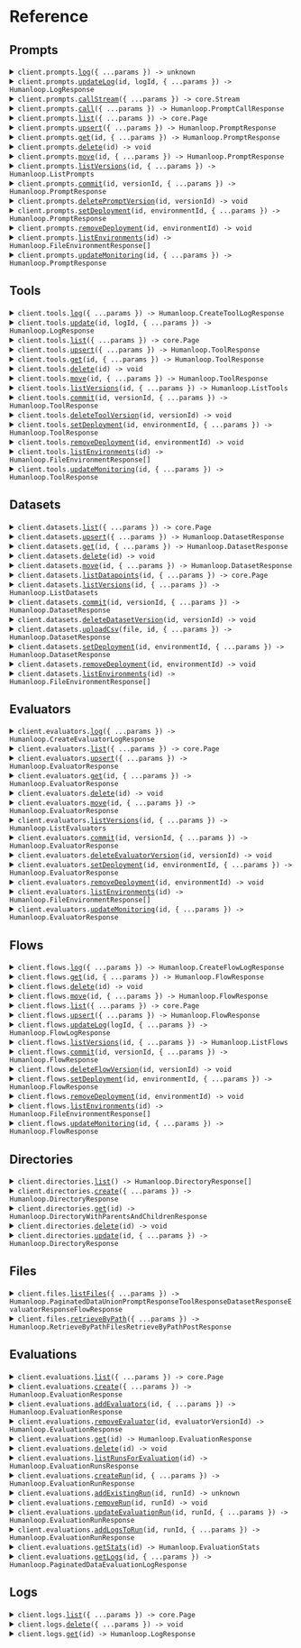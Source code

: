 # Reference

## Prompts

<details><summary><code>client.prompts.<a href="/src/api/resources/prompts/client/Client.ts">log</a>({ ...params }) -> unknown</code></summary>
<dl>
<dd>

#### 📝 Description

<dl>
<dd>

<dl>
<dd>

Log to a Prompt.

You can use query parameters `version_id`, or `environment`, to target
an existing version of the Prompt. Otherwise, the default deployed version will be chosen.

Instead of targeting an existing version explicitly, you can instead pass in
Prompt details in the request body. In this case, we will check if the details correspond
to an existing version of the Prompt. If they do not, we will create a new version. This is helpful
in the case where you are storing or deriving your Prompt details in code.

</dd>
</dl>
</dd>
</dl>

#### 🔌 Usage

<dl>
<dd>

<dl>
<dd>

```typescript
await client.prompts.log({
    path: "persona",
    prompt: {
        model: "gpt-4",
        template: [
            {
                role: "system",
                content: "You are {{person}}. Answer questions as this person. Do not break character.",
            },
        ],
    },
    messages: [
        {
            role: "user",
            content: "What really happened at Roswell?",
        },
    ],
    inputs: {
        person: "Trump",
    },
    createdAt: "2024-07-19T00:29:35.178992",
    error: undefined,
    providerLatency: 6.5931549072265625,
    outputMessage: {
        content:
            "Well, you know, there is so much secrecy involved in government, folks, it's unbelievable. They don't want to tell you everything. They don't tell me everything! But about Roswell, it's a very popular question. I know, I just know, that something very, very peculiar happened there. Was it a weather balloon? Maybe. Was it something extraterrestrial? Could be. I'd love to go down and open up all the classified documents, believe me, I would. But they don't let that happen. The Deep State, folks, the Deep State. They're unbelievable. They want to keep everything a secret. But whatever the truth is, I can tell you this: it's something big, very very big. Tremendous, in fact.",
        role: "assistant",
    },
    promptTokens: 100,
    outputTokens: 220,
    promptCost: 0.00001,
    outputCost: 0.0002,
    finishReason: "stop",
});
```

</dd>
</dl>
</dd>
</dl>

#### ⚙️ Parameters

<dl>
<dd>

<dl>
<dd>

**request:** `Humanloop.PromptLogRequest`

</dd>
</dl>

<dl>
<dd>

**requestOptions:** `Prompts.RequestOptions`

</dd>
</dl>
</dd>
</dl>

</dd>
</dl>
</details>

<details><summary><code>client.prompts.<a href="/src/api/resources/prompts/client/Client.ts">updateLog</a>(id, logId, { ...params }) -> Humanloop.LogResponse</code></summary>
<dl>
<dd>

#### 📝 Description

<dl>
<dd>

<dl>
<dd>

Update a Log.

Update the details of a Log with the given ID.

</dd>
</dl>
</dd>
</dl>

#### 🔌 Usage

<dl>
<dd>

<dl>
<dd>

```typescript
await client.prompts.updateLog("id", "log_id");
```

</dd>
</dl>
</dd>
</dl>

#### ⚙️ Parameters

<dl>
<dd>

<dl>
<dd>

**id:** `string` — Unique identifier for Prompt.

</dd>
</dl>

<dl>
<dd>

**logId:** `string` — Unique identifier for the Log.

</dd>
</dl>

<dl>
<dd>

**request:** `Humanloop.PromptLogUpdateRequest`

</dd>
</dl>

<dl>
<dd>

**requestOptions:** `Prompts.RequestOptions`

</dd>
</dl>
</dd>
</dl>

</dd>
</dl>
</details>

<details><summary><code>client.prompts.<a href="/src/api/resources/prompts/client/Client.ts">callStream</a>({ ...params }) -> core.Stream<Humanloop.PromptCallStreamResponse></code></summary>
<dl>
<dd>

#### 📝 Description

<dl>
<dd>

<dl>
<dd>

Call a Prompt.

Calling a Prompt calls the model provider before logging
the request, responses and metadata to Humanloop.

You can use query parameters `version_id`, or `environment`, to target
an existing version of the Prompt. Otherwise the default deployed version will be chosen.

Instead of targeting an existing version explicitly, you can instead pass in
Prompt details in the request body. In this case, we will check if the details correspond
to an existing version of the Prompt. If they do not, we will create a new version. This is helpful
in the case where you are storing or deriving your Prompt details in code.

</dd>
</dl>
</dd>
</dl>

#### 🔌 Usage

<dl>
<dd>

<dl>
<dd>

```typescript
await client.prompts.callStream({});
```

</dd>
</dl>
</dd>
</dl>

#### ⚙️ Parameters

<dl>
<dd>

<dl>
<dd>

**request:** `Humanloop.PromptsCallStreamRequest`

</dd>
</dl>

<dl>
<dd>

**requestOptions:** `Prompts.RequestOptions`

</dd>
</dl>
</dd>
</dl>

</dd>
</dl>
</details>

<details><summary><code>client.prompts.<a href="/src/api/resources/prompts/client/Client.ts">call</a>({ ...params }) -> Humanloop.PromptCallResponse</code></summary>
<dl>
<dd>

#### 📝 Description

<dl>
<dd>

<dl>
<dd>

Call a Prompt.

Calling a Prompt calls the model provider before logging
the request, responses and metadata to Humanloop.

You can use query parameters `version_id`, or `environment`, to target
an existing version of the Prompt. Otherwise the default deployed version will be chosen.

Instead of targeting an existing version explicitly, you can instead pass in
Prompt details in the request body. In this case, we will check if the details correspond
to an existing version of the Prompt. If they do not, we will create a new version. This is helpful
in the case where you are storing or deriving your Prompt details in code.

</dd>
</dl>
</dd>
</dl>

#### 🔌 Usage

<dl>
<dd>

<dl>
<dd>

```typescript
await client.prompts.call({
    path: "persona",
    prompt: {
        model: "gpt-4",
        template: [
            {
                role: "system",
                content: "You are stockbot. Return latest prices.",
            },
        ],
        tools: [
            {
                name: "get_stock_price",
                description: "Get current stock price",
                parameters: {
                    type: "object",
                    properties: {
                        ticker_symbol: {
                            type: "string",
                            name: "Ticker Symbol",
                            description: "Ticker symbol of the stock",
                        },
                    },
                    required: [],
                },
            },
        ],
    },
    messages: [
        {
            role: "user",
            content: "latest apple",
        },
    ],
});
```

</dd>
</dl>
</dd>
</dl>

#### ⚙️ Parameters

<dl>
<dd>

<dl>
<dd>

**request:** `Humanloop.PromptsCallRequest`

</dd>
</dl>

<dl>
<dd>

**requestOptions:** `Prompts.RequestOptions`

</dd>
</dl>
</dd>
</dl>

</dd>
</dl>
</details>

<details><summary><code>client.prompts.<a href="/src/api/resources/prompts/client/Client.ts">list</a>({ ...params }) -> core.Page<Humanloop.PromptResponse></code></summary>
<dl>
<dd>

#### 📝 Description

<dl>
<dd>

<dl>
<dd>

Get a list of all Prompts.

</dd>
</dl>
</dd>
</dl>

#### 🔌 Usage

<dl>
<dd>

<dl>
<dd>

```typescript
await client.prompts.list({
    size: 1,
});
```

</dd>
</dl>
</dd>
</dl>

#### ⚙️ Parameters

<dl>
<dd>

<dl>
<dd>

**request:** `Humanloop.ListPromptsGetRequest`

</dd>
</dl>

<dl>
<dd>

**requestOptions:** `Prompts.RequestOptions`

</dd>
</dl>
</dd>
</dl>

</dd>
</dl>
</details>

<details><summary><code>client.prompts.<a href="/src/api/resources/prompts/client/Client.ts">upsert</a>({ ...params }) -> Humanloop.PromptResponse</code></summary>
<dl>
<dd>

#### 📝 Description

<dl>
<dd>

<dl>
<dd>

Create a Prompt or update it with a new version if it already exists.

Prompts are identified by the `ID` or their `path`. The parameters (i.e. the prompt template, temperature, model etc.) determine the versions of the Prompt.

If you provide a commit message, then the new version will be committed;
otherwise it will be uncommitted. If you try to commit an already committed version,
an exception will be raised.

</dd>
</dl>
</dd>
</dl>

#### 🔌 Usage

<dl>
<dd>

<dl>
<dd>

```typescript
await client.prompts.upsert({
    path: "Personal Projects/Coding Assistant",
    model: "gpt-4o",
    endpoint: "chat",
    template: [
        {
            content: "You are a helpful coding assistant specialising in {{language}}",
            role: "system",
        },
    ],
    provider: "openai",
    maxTokens: -1,
    temperature: 0.7,
    commitMessage: "Initial commit",
});
```

</dd>
</dl>
</dd>
</dl>

#### ⚙️ Parameters

<dl>
<dd>

<dl>
<dd>

**request:** `Humanloop.PromptRequest`

</dd>
</dl>

<dl>
<dd>

**requestOptions:** `Prompts.RequestOptions`

</dd>
</dl>
</dd>
</dl>

</dd>
</dl>
</details>

<details><summary><code>client.prompts.<a href="/src/api/resources/prompts/client/Client.ts">get</a>(id, { ...params }) -> Humanloop.PromptResponse</code></summary>
<dl>
<dd>

#### 📝 Description

<dl>
<dd>

<dl>
<dd>

Retrieve the Prompt with the given ID.

By default, the deployed version of the Prompt is returned. Use the query parameters
`version_id` or `environment` to target a specific version of the Prompt.

</dd>
</dl>
</dd>
</dl>

#### 🔌 Usage

<dl>
<dd>

<dl>
<dd>

```typescript
await client.prompts.get("pr_30gco7dx6JDq4200GVOHa");
```

</dd>
</dl>
</dd>
</dl>

#### ⚙️ Parameters

<dl>
<dd>

<dl>
<dd>

**id:** `string` — Unique identifier for Prompt.

</dd>
</dl>

<dl>
<dd>

**request:** `Humanloop.GetPromptsIdGetRequest`

</dd>
</dl>

<dl>
<dd>

**requestOptions:** `Prompts.RequestOptions`

</dd>
</dl>
</dd>
</dl>

</dd>
</dl>
</details>

<details><summary><code>client.prompts.<a href="/src/api/resources/prompts/client/Client.ts">delete</a>(id) -> void</code></summary>
<dl>
<dd>

#### 📝 Description

<dl>
<dd>

<dl>
<dd>

Delete the Prompt with the given ID.

</dd>
</dl>
</dd>
</dl>

#### 🔌 Usage

<dl>
<dd>

<dl>
<dd>

```typescript
await client.prompts.delete("pr_30gco7dx6JDq4200GVOHa");
```

</dd>
</dl>
</dd>
</dl>

#### ⚙️ Parameters

<dl>
<dd>

<dl>
<dd>

**id:** `string` — Unique identifier for Prompt.

</dd>
</dl>

<dl>
<dd>

**requestOptions:** `Prompts.RequestOptions`

</dd>
</dl>
</dd>
</dl>

</dd>
</dl>
</details>

<details><summary><code>client.prompts.<a href="/src/api/resources/prompts/client/Client.ts">move</a>(id, { ...params }) -> Humanloop.PromptResponse</code></summary>
<dl>
<dd>

#### 📝 Description

<dl>
<dd>

<dl>
<dd>

Move the Prompt to a different path or change the name.

</dd>
</dl>
</dd>
</dl>

#### 🔌 Usage

<dl>
<dd>

<dl>
<dd>

```typescript
await client.prompts.move("pr_30gco7dx6JDq4200GVOHa", {
    path: "new directory/new name",
});
```

</dd>
</dl>
</dd>
</dl>

#### ⚙️ Parameters

<dl>
<dd>

<dl>
<dd>

**id:** `string` — Unique identifier for Prompt.

</dd>
</dl>

<dl>
<dd>

**request:** `Humanloop.UpdatePromptRequest`

</dd>
</dl>

<dl>
<dd>

**requestOptions:** `Prompts.RequestOptions`

</dd>
</dl>
</dd>
</dl>

</dd>
</dl>
</details>

<details><summary><code>client.prompts.<a href="/src/api/resources/prompts/client/Client.ts">listVersions</a>(id, { ...params }) -> Humanloop.ListPrompts</code></summary>
<dl>
<dd>

#### 📝 Description

<dl>
<dd>

<dl>
<dd>

Get a list of all the versions of a Prompt.

</dd>
</dl>
</dd>
</dl>

#### 🔌 Usage

<dl>
<dd>

<dl>
<dd>

```typescript
await client.prompts.listVersions("pr_30gco7dx6JDq4200GVOHa", {
    status: "committed",
});
```

</dd>
</dl>
</dd>
</dl>

#### ⚙️ Parameters

<dl>
<dd>

<dl>
<dd>

**id:** `string` — Unique identifier for Prompt.

</dd>
</dl>

<dl>
<dd>

**request:** `Humanloop.ListVersionsPromptsIdVersionsGetRequest`

</dd>
</dl>

<dl>
<dd>

**requestOptions:** `Prompts.RequestOptions`

</dd>
</dl>
</dd>
</dl>

</dd>
</dl>
</details>

<details><summary><code>client.prompts.<a href="/src/api/resources/prompts/client/Client.ts">commit</a>(id, versionId, { ...params }) -> Humanloop.PromptResponse</code></summary>
<dl>
<dd>

#### 📝 Description

<dl>
<dd>

<dl>
<dd>

Commit a version of the Prompt with a commit message.

If the version is already committed, an exception will be raised.

</dd>
</dl>
</dd>
</dl>

#### 🔌 Usage

<dl>
<dd>

<dl>
<dd>

```typescript
await client.prompts.commit("pr_30gco7dx6JDq4200GVOHa", "prv_F34aba5f3asp0", {
    commitMessage: "Reiterated point about not discussing sentience",
});
```

</dd>
</dl>
</dd>
</dl>

#### ⚙️ Parameters

<dl>
<dd>

<dl>
<dd>

**id:** `string` — Unique identifier for Prompt.

</dd>
</dl>

<dl>
<dd>

**versionId:** `string` — Unique identifier for the specific version of the Prompt.

</dd>
</dl>

<dl>
<dd>

**request:** `Humanloop.CommitRequest`

</dd>
</dl>

<dl>
<dd>

**requestOptions:** `Prompts.RequestOptions`

</dd>
</dl>
</dd>
</dl>

</dd>
</dl>
</details>

<details><summary><code>client.prompts.<a href="/src/api/resources/prompts/client/Client.ts">deletePromptVersion</a>(id, versionId) -> void</code></summary>
<dl>
<dd>

#### 📝 Description

<dl>
<dd>

<dl>
<dd>

Delete a version of the Prompt.

</dd>
</dl>
</dd>
</dl>

#### 🔌 Usage

<dl>
<dd>

<dl>
<dd>

```typescript
await client.prompts.deletePromptVersion("id", "version_id");
```

</dd>
</dl>
</dd>
</dl>

#### ⚙️ Parameters

<dl>
<dd>

<dl>
<dd>

**id:** `string` — Unique identifier for Prompt.

</dd>
</dl>

<dl>
<dd>

**versionId:** `string` — Unique identifier for the specific version of the Prompt.

</dd>
</dl>

<dl>
<dd>

**requestOptions:** `Prompts.RequestOptions`

</dd>
</dl>
</dd>
</dl>

</dd>
</dl>
</details>

<details><summary><code>client.prompts.<a href="/src/api/resources/prompts/client/Client.ts">setDeployment</a>(id, environmentId, { ...params }) -> Humanloop.PromptResponse</code></summary>
<dl>
<dd>

#### 📝 Description

<dl>
<dd>

<dl>
<dd>

Deploy Prompt to an Environment.

Set the deployed version for the specified Environment. This Prompt
will be used for calls made to the Prompt in this Environment.

</dd>
</dl>
</dd>
</dl>

#### 🔌 Usage

<dl>
<dd>

<dl>
<dd>

```typescript
await client.prompts.setDeployment("id", "environment_id", {
    versionId: "version_id",
});
```

</dd>
</dl>
</dd>
</dl>

#### ⚙️ Parameters

<dl>
<dd>

<dl>
<dd>

**id:** `string` — Unique identifier for Prompt.

</dd>
</dl>

<dl>
<dd>

**environmentId:** `string` — Unique identifier for the Environment to deploy the Version to.

</dd>
</dl>

<dl>
<dd>

**request:** `Humanloop.SetDeploymentPromptsIdEnvironmentsEnvironmentIdPostRequest`

</dd>
</dl>

<dl>
<dd>

**requestOptions:** `Prompts.RequestOptions`

</dd>
</dl>
</dd>
</dl>

</dd>
</dl>
</details>

<details><summary><code>client.prompts.<a href="/src/api/resources/prompts/client/Client.ts">removeDeployment</a>(id, environmentId) -> void</code></summary>
<dl>
<dd>

#### 📝 Description

<dl>
<dd>

<dl>
<dd>

Remove deployed Prompt from the Environment.

Remove the deployed version for the specified Environment. This Prompt
will no longer be used for calls made to the Prompt in this Environment.

</dd>
</dl>
</dd>
</dl>

#### 🔌 Usage

<dl>
<dd>

<dl>
<dd>

```typescript
await client.prompts.removeDeployment("id", "environment_id");
```

</dd>
</dl>
</dd>
</dl>

#### ⚙️ Parameters

<dl>
<dd>

<dl>
<dd>

**id:** `string` — Unique identifier for Prompt.

</dd>
</dl>

<dl>
<dd>

**environmentId:** `string` — Unique identifier for the Environment to remove the deployment from.

</dd>
</dl>

<dl>
<dd>

**requestOptions:** `Prompts.RequestOptions`

</dd>
</dl>
</dd>
</dl>

</dd>
</dl>
</details>

<details><summary><code>client.prompts.<a href="/src/api/resources/prompts/client/Client.ts">listEnvironments</a>(id) -> Humanloop.FileEnvironmentResponse[]</code></summary>
<dl>
<dd>

#### 📝 Description

<dl>
<dd>

<dl>
<dd>

List all Environments and their deployed versions for the Prompt.

</dd>
</dl>
</dd>
</dl>

#### 🔌 Usage

<dl>
<dd>

<dl>
<dd>

```typescript
await client.prompts.listEnvironments("pr_30gco7dx6JDq4200GVOHa");
```

</dd>
</dl>
</dd>
</dl>

#### ⚙️ Parameters

<dl>
<dd>

<dl>
<dd>

**id:** `string` — Unique identifier for Prompt.

</dd>
</dl>

<dl>
<dd>

**requestOptions:** `Prompts.RequestOptions`

</dd>
</dl>
</dd>
</dl>

</dd>
</dl>
</details>

<details><summary><code>client.prompts.<a href="/src/api/resources/prompts/client/Client.ts">updateMonitoring</a>(id, { ...params }) -> Humanloop.PromptResponse</code></summary>
<dl>
<dd>

#### 📝 Description

<dl>
<dd>

<dl>
<dd>

Activate and deactivate Evaluators for monitoring the Prompt.

An activated Evaluator will automatically be run on all new Logs
within the Prompt for monitoring purposes.

</dd>
</dl>
</dd>
</dl>

#### 🔌 Usage

<dl>
<dd>

<dl>
<dd>

```typescript
await client.prompts.updateMonitoring("pr_30gco7dx6JDq4200GVOHa", {
    activate: [
        {
            evaluatorVersionId: "evv_1abc4308abd",
        },
    ],
});
```

</dd>
</dl>
</dd>
</dl>

#### ⚙️ Parameters

<dl>
<dd>

<dl>
<dd>

**id:** `string`

</dd>
</dl>

<dl>
<dd>

**request:** `Humanloop.EvaluatorActivationDeactivationRequest`

</dd>
</dl>

<dl>
<dd>

**requestOptions:** `Prompts.RequestOptions`

</dd>
</dl>
</dd>
</dl>

</dd>
</dl>
</details>

## Tools

<details><summary><code>client.tools.<a href="/src/api/resources/tools/client/Client.ts">log</a>({ ...params }) -> Humanloop.CreateToolLogResponse</code></summary>
<dl>
<dd>

#### 📝 Description

<dl>
<dd>

<dl>
<dd>

Log to a Tool.

You can use query parameters `version_id`, or `environment`, to target
an existing version of the Tool. Otherwise the default deployed version will be chosen.

Instead of targeting an existing version explicitly, you can instead pass in
Tool details in the request body. In this case, we will check if the details correspond
to an existing version of the Tool, if not we will create a new version. This is helpful
in the case where you are storing or deriving your Tool details in code.

</dd>
</dl>
</dd>
</dl>

#### 🔌 Usage

<dl>
<dd>

<dl>
<dd>

```typescript
await client.tools.log({
    path: "math-tool",
    tool: {
        function: {
            name: "multiply",
            description: "Multiply two numbers",
            parameters: {
                type: "object",
                properties: {
                    a: {
                        type: "number",
                    },
                    b: {
                        type: "number",
                    },
                },
                required: ["a", "b"],
            },
        },
    },
    inputs: {
        a: 5,
        b: 7,
    },
    output: "35",
});
```

</dd>
</dl>
</dd>
</dl>

#### ⚙️ Parameters

<dl>
<dd>

<dl>
<dd>

**request:** `Humanloop.ToolLogRequest`

</dd>
</dl>

<dl>
<dd>

**requestOptions:** `Tools.RequestOptions`

</dd>
</dl>
</dd>
</dl>

</dd>
</dl>
</details>

<details><summary><code>client.tools.<a href="/src/api/resources/tools/client/Client.ts">update</a>(id, logId, { ...params }) -> Humanloop.LogResponse</code></summary>
<dl>
<dd>

#### 📝 Description

<dl>
<dd>

<dl>
<dd>

Update a Log.

Update the details of a Log with the given ID.

</dd>
</dl>
</dd>
</dl>

#### 🔌 Usage

<dl>
<dd>

<dl>
<dd>

```typescript
await client.tools.update("id", "log_id");
```

</dd>
</dl>
</dd>
</dl>

#### ⚙️ Parameters

<dl>
<dd>

<dl>
<dd>

**id:** `string` — Unique identifier for Prompt.

</dd>
</dl>

<dl>
<dd>

**logId:** `string` — Unique identifier for the Log.

</dd>
</dl>

<dl>
<dd>

**request:** `Humanloop.ToolLogUpdateRequest`

</dd>
</dl>

<dl>
<dd>

**requestOptions:** `Tools.RequestOptions`

</dd>
</dl>
</dd>
</dl>

</dd>
</dl>
</details>

<details><summary><code>client.tools.<a href="/src/api/resources/tools/client/Client.ts">list</a>({ ...params }) -> core.Page<Humanloop.ToolResponse></code></summary>
<dl>
<dd>

#### 📝 Description

<dl>
<dd>

<dl>
<dd>

Get a list of all Tools.

</dd>
</dl>
</dd>
</dl>

#### 🔌 Usage

<dl>
<dd>

<dl>
<dd>

```typescript
await client.tools.list({
    size: 1,
});
```

</dd>
</dl>
</dd>
</dl>

#### ⚙️ Parameters

<dl>
<dd>

<dl>
<dd>

**request:** `Humanloop.ListToolsGetRequest`

</dd>
</dl>

<dl>
<dd>

**requestOptions:** `Tools.RequestOptions`

</dd>
</dl>
</dd>
</dl>

</dd>
</dl>
</details>

<details><summary><code>client.tools.<a href="/src/api/resources/tools/client/Client.ts">upsert</a>({ ...params }) -> Humanloop.ToolResponse</code></summary>
<dl>
<dd>

#### 📝 Description

<dl>
<dd>

<dl>
<dd>

Create a Tool or update it with a new version if it already exists.

Tools are identified by the `ID` or their `path`. The name, description and parameters determine the versions of the Tool.

If you provide a commit message, then the new version will be committed;
otherwise it will be uncommitted. If you try to commit an already committed version,
an exception will be raised.

</dd>
</dl>
</dd>
</dl>

#### 🔌 Usage

<dl>
<dd>

<dl>
<dd>

```typescript
await client.tools.upsert({
    path: "math-tool",
    function: {
        name: "multiply",
        description: "Multiply two numbers",
        parameters: {
            type: "object",
            properties: {
                a: {
                    type: "number",
                },
                b: {
                    type: "number",
                },
            },
            required: ["a", "b"],
        },
    },
    commitMessage: "Initial commit",
});
```

</dd>
</dl>
</dd>
</dl>

#### ⚙️ Parameters

<dl>
<dd>

<dl>
<dd>

**request:** `Humanloop.ToolRequest`

</dd>
</dl>

<dl>
<dd>

**requestOptions:** `Tools.RequestOptions`

</dd>
</dl>
</dd>
</dl>

</dd>
</dl>
</details>

<details><summary><code>client.tools.<a href="/src/api/resources/tools/client/Client.ts">get</a>(id, { ...params }) -> Humanloop.ToolResponse</code></summary>
<dl>
<dd>

#### 📝 Description

<dl>
<dd>

<dl>
<dd>

Retrieve the Tool with the given ID.

By default, the deployed version of the Tool is returned. Use the query parameters
`version_id` or `environment` to target a specific version of the Tool.

</dd>
</dl>
</dd>
</dl>

#### 🔌 Usage

<dl>
<dd>

<dl>
<dd>

```typescript
await client.tools.get("tl_789ghi");
```

</dd>
</dl>
</dd>
</dl>

#### ⚙️ Parameters

<dl>
<dd>

<dl>
<dd>

**id:** `string` — Unique identifier for Tool.

</dd>
</dl>

<dl>
<dd>

**request:** `Humanloop.GetToolsIdGetRequest`

</dd>
</dl>

<dl>
<dd>

**requestOptions:** `Tools.RequestOptions`

</dd>
</dl>
</dd>
</dl>

</dd>
</dl>
</details>

<details><summary><code>client.tools.<a href="/src/api/resources/tools/client/Client.ts">delete</a>(id) -> void</code></summary>
<dl>
<dd>

#### 📝 Description

<dl>
<dd>

<dl>
<dd>

Delete the Tool with the given ID.

</dd>
</dl>
</dd>
</dl>

#### 🔌 Usage

<dl>
<dd>

<dl>
<dd>

```typescript
await client.tools.delete("tl_789ghi");
```

</dd>
</dl>
</dd>
</dl>

#### ⚙️ Parameters

<dl>
<dd>

<dl>
<dd>

**id:** `string` — Unique identifier for Tool.

</dd>
</dl>

<dl>
<dd>

**requestOptions:** `Tools.RequestOptions`

</dd>
</dl>
</dd>
</dl>

</dd>
</dl>
</details>

<details><summary><code>client.tools.<a href="/src/api/resources/tools/client/Client.ts">move</a>(id, { ...params }) -> Humanloop.ToolResponse</code></summary>
<dl>
<dd>

#### 📝 Description

<dl>
<dd>

<dl>
<dd>

Move the Tool to a different path or change the name.

</dd>
</dl>
</dd>
</dl>

#### 🔌 Usage

<dl>
<dd>

<dl>
<dd>

```typescript
await client.tools.move("tl_789ghi", {
    path: "new directory/new name",
});
```

</dd>
</dl>
</dd>
</dl>

#### ⚙️ Parameters

<dl>
<dd>

<dl>
<dd>

**id:** `string` — Unique identifier for Tool.

</dd>
</dl>

<dl>
<dd>

**request:** `Humanloop.UpdateToolRequest`

</dd>
</dl>

<dl>
<dd>

**requestOptions:** `Tools.RequestOptions`

</dd>
</dl>
</dd>
</dl>

</dd>
</dl>
</details>

<details><summary><code>client.tools.<a href="/src/api/resources/tools/client/Client.ts">listVersions</a>(id, { ...params }) -> Humanloop.ListTools</code></summary>
<dl>
<dd>

#### 📝 Description

<dl>
<dd>

<dl>
<dd>

Get a list of all the versions of a Tool.

</dd>
</dl>
</dd>
</dl>

#### 🔌 Usage

<dl>
<dd>

<dl>
<dd>

```typescript
await client.tools.listVersions("tl_789ghi", {
    status: "committed",
});
```

</dd>
</dl>
</dd>
</dl>

#### ⚙️ Parameters

<dl>
<dd>

<dl>
<dd>

**id:** `string` — Unique identifier for the Tool.

</dd>
</dl>

<dl>
<dd>

**request:** `Humanloop.ListVersionsToolsIdVersionsGetRequest`

</dd>
</dl>

<dl>
<dd>

**requestOptions:** `Tools.RequestOptions`

</dd>
</dl>
</dd>
</dl>

</dd>
</dl>
</details>

<details><summary><code>client.tools.<a href="/src/api/resources/tools/client/Client.ts">commit</a>(id, versionId, { ...params }) -> Humanloop.ToolResponse</code></summary>
<dl>
<dd>

#### 📝 Description

<dl>
<dd>

<dl>
<dd>

Commit a version of the Tool with a commit message.

If the version is already committed, an exception will be raised.

</dd>
</dl>
</dd>
</dl>

#### 🔌 Usage

<dl>
<dd>

<dl>
<dd>

```typescript
await client.tools.commit("tl_789ghi", "tv_012jkl", {
    commitMessage: "Initial commit",
});
```

</dd>
</dl>
</dd>
</dl>

#### ⚙️ Parameters

<dl>
<dd>

<dl>
<dd>

**id:** `string` — Unique identifier for Tool.

</dd>
</dl>

<dl>
<dd>

**versionId:** `string` — Unique identifier for the specific version of the Tool.

</dd>
</dl>

<dl>
<dd>

**request:** `Humanloop.CommitRequest`

</dd>
</dl>

<dl>
<dd>

**requestOptions:** `Tools.RequestOptions`

</dd>
</dl>
</dd>
</dl>

</dd>
</dl>
</details>

<details><summary><code>client.tools.<a href="/src/api/resources/tools/client/Client.ts">deleteToolVersion</a>(id, versionId) -> void</code></summary>
<dl>
<dd>

#### 📝 Description

<dl>
<dd>

<dl>
<dd>

Delete a version of the Tool.

</dd>
</dl>
</dd>
</dl>

#### 🔌 Usage

<dl>
<dd>

<dl>
<dd>

```typescript
await client.tools.deleteToolVersion("id", "version_id");
```

</dd>
</dl>
</dd>
</dl>

#### ⚙️ Parameters

<dl>
<dd>

<dl>
<dd>

**id:** `string` — Unique identifier for Tool.

</dd>
</dl>

<dl>
<dd>

**versionId:** `string` — Unique identifier for the specific version of the Tool.

</dd>
</dl>

<dl>
<dd>

**requestOptions:** `Tools.RequestOptions`

</dd>
</dl>
</dd>
</dl>

</dd>
</dl>
</details>

<details><summary><code>client.tools.<a href="/src/api/resources/tools/client/Client.ts">setDeployment</a>(id, environmentId, { ...params }) -> Humanloop.ToolResponse</code></summary>
<dl>
<dd>

#### 📝 Description

<dl>
<dd>

<dl>
<dd>

Deploy Tool to an Environment.

Set the deployed version for the specified Environment. This Prompt
will be used for calls made to the Tool in this Environment.

</dd>
</dl>
</dd>
</dl>

#### 🔌 Usage

<dl>
<dd>

<dl>
<dd>

```typescript
await client.tools.setDeployment("tl_789ghi", "staging", {
    versionId: "tv_012jkl",
});
```

</dd>
</dl>
</dd>
</dl>

#### ⚙️ Parameters

<dl>
<dd>

<dl>
<dd>

**id:** `string` — Unique identifier for Tool.

</dd>
</dl>

<dl>
<dd>

**environmentId:** `string` — Unique identifier for the Environment to deploy the Version to.

</dd>
</dl>

<dl>
<dd>

**request:** `Humanloop.SetDeploymentToolsIdEnvironmentsEnvironmentIdPostRequest`

</dd>
</dl>

<dl>
<dd>

**requestOptions:** `Tools.RequestOptions`

</dd>
</dl>
</dd>
</dl>

</dd>
</dl>
</details>

<details><summary><code>client.tools.<a href="/src/api/resources/tools/client/Client.ts">removeDeployment</a>(id, environmentId) -> void</code></summary>
<dl>
<dd>

#### 📝 Description

<dl>
<dd>

<dl>
<dd>

Remove deployed Tool from the Environment.

Remove the deployed version for the specified Environment. This Tool
will no longer be used for calls made to the Tool in this Environment.

</dd>
</dl>
</dd>
</dl>

#### 🔌 Usage

<dl>
<dd>

<dl>
<dd>

```typescript
await client.tools.removeDeployment("tl_789ghi", "staging");
```

</dd>
</dl>
</dd>
</dl>

#### ⚙️ Parameters

<dl>
<dd>

<dl>
<dd>

**id:** `string` — Unique identifier for Tool.

</dd>
</dl>

<dl>
<dd>

**environmentId:** `string` — Unique identifier for the Environment to remove the deployment from.

</dd>
</dl>

<dl>
<dd>

**requestOptions:** `Tools.RequestOptions`

</dd>
</dl>
</dd>
</dl>

</dd>
</dl>
</details>

<details><summary><code>client.tools.<a href="/src/api/resources/tools/client/Client.ts">listEnvironments</a>(id) -> Humanloop.FileEnvironmentResponse[]</code></summary>
<dl>
<dd>

#### 📝 Description

<dl>
<dd>

<dl>
<dd>

List all Environments and their deployed versions for the Tool.

</dd>
</dl>
</dd>
</dl>

#### 🔌 Usage

<dl>
<dd>

<dl>
<dd>

```typescript
await client.tools.listEnvironments("tl_789ghi");
```

</dd>
</dl>
</dd>
</dl>

#### ⚙️ Parameters

<dl>
<dd>

<dl>
<dd>

**id:** `string` — Unique identifier for Tool.

</dd>
</dl>

<dl>
<dd>

**requestOptions:** `Tools.RequestOptions`

</dd>
</dl>
</dd>
</dl>

</dd>
</dl>
</details>

<details><summary><code>client.tools.<a href="/src/api/resources/tools/client/Client.ts">updateMonitoring</a>(id, { ...params }) -> Humanloop.ToolResponse</code></summary>
<dl>
<dd>

#### 📝 Description

<dl>
<dd>

<dl>
<dd>

Activate and deactivate Evaluators for monitoring the Tool.

An activated Evaluator will automatically be run on all new Logs
within the Tool for monitoring purposes.

</dd>
</dl>
</dd>
</dl>

#### 🔌 Usage

<dl>
<dd>

<dl>
<dd>

```typescript
await client.tools.updateMonitoring("tl_789ghi", {
    activate: [
        {
            evaluatorVersionId: "evv_1abc4308abd",
        },
    ],
});
```

</dd>
</dl>
</dd>
</dl>

#### ⚙️ Parameters

<dl>
<dd>

<dl>
<dd>

**id:** `string`

</dd>
</dl>

<dl>
<dd>

**request:** `Humanloop.EvaluatorActivationDeactivationRequest`

</dd>
</dl>

<dl>
<dd>

**requestOptions:** `Tools.RequestOptions`

</dd>
</dl>
</dd>
</dl>

</dd>
</dl>
</details>

## Datasets

<details><summary><code>client.datasets.<a href="/src/api/resources/datasets/client/Client.ts">list</a>({ ...params }) -> core.Page<Humanloop.DatasetResponse></code></summary>
<dl>
<dd>

#### 📝 Description

<dl>
<dd>

<dl>
<dd>

List all Datasets.

</dd>
</dl>
</dd>
</dl>

#### 🔌 Usage

<dl>
<dd>

<dl>
<dd>

```typescript
await client.datasets.list({
    size: 1,
});
```

</dd>
</dl>
</dd>
</dl>

#### ⚙️ Parameters

<dl>
<dd>

<dl>
<dd>

**request:** `Humanloop.ListDatasetsGetRequest`

</dd>
</dl>

<dl>
<dd>

**requestOptions:** `Datasets.RequestOptions`

</dd>
</dl>
</dd>
</dl>

</dd>
</dl>
</details>

<details><summary><code>client.datasets.<a href="/src/api/resources/datasets/client/Client.ts">upsert</a>({ ...params }) -> Humanloop.DatasetResponse</code></summary>
<dl>
<dd>

#### 📝 Description

<dl>
<dd>

<dl>
<dd>

Create a Dataset or update it with a new version if it already exists.

Datasets are identified by the `ID` or their `path`. The datapoints determine the versions of the Dataset.

By default, the new Dataset version will be set to the list of Datapoints provided in
the request. You can also create a new version by adding or removing Datapoints from an existing version
by specifying `action` as `add` or `remove` respectively. In this case, you may specify
the `version_id` or `environment` query parameters to identify the existing version to base
the new version on. If neither is provided, the latest created version will be used.

If you provide a commit message, then the new version will be committed;
otherwise it will be uncommitted. If you try to commit an already committed version,
an exception will be raised.

Humanloop also deduplicates Datapoints. If you try to add a Datapoint that already
exists, it will be ignored. If you intentionally want to add a duplicate Datapoint,
you can add a unique identifier to the Datapoint's inputs such as `{_dedupe_id: <unique ID>}`.

</dd>
</dl>
</dd>
</dl>

#### 🔌 Usage

<dl>
<dd>

<dl>
<dd>

```typescript
await client.datasets.upsert({
    path: "test-questions",
    datapoints: [
        {
            inputs: {
                question: "What is the capital of France?",
            },
            target: {
                answer: "Paris",
            },
        },
        {
            inputs: {
                question: "Who wrote Hamlet?",
            },
            target: {
                answer: "William Shakespeare",
            },
        },
    ],
    action: "set",
    commitMessage: "Add two new questions and answers",
});
```

</dd>
</dl>
</dd>
</dl>

#### ⚙️ Parameters

<dl>
<dd>

<dl>
<dd>

**request:** `Humanloop.DatasetRequest`

</dd>
</dl>

<dl>
<dd>

**requestOptions:** `Datasets.RequestOptions`

</dd>
</dl>
</dd>
</dl>

</dd>
</dl>
</details>

<details><summary><code>client.datasets.<a href="/src/api/resources/datasets/client/Client.ts">get</a>(id, { ...params }) -> Humanloop.DatasetResponse</code></summary>
<dl>
<dd>

#### 📝 Description

<dl>
<dd>

<dl>
<dd>

Retrieve the Dataset with the given ID.

Unless `include_datapoints` is set to `true`, the response will not include
the Datapoints.
Use the List Datapoints endpoint (`GET /{id}/datapoints`) to efficiently
retrieve Datapoints for a large Dataset.

By default, the deployed version of the Dataset is returned. Use the query parameters
`version_id` or `environment` to target a specific version of the Dataset.

</dd>
</dl>
</dd>
</dl>

#### 🔌 Usage

<dl>
<dd>

<dl>
<dd>

```typescript
await client.datasets.get("ds_b0baF1ca7652", {
    versionId: "dsv_6L78pqrdFi2xa",
    includeDatapoints: true,
});
```

</dd>
</dl>
</dd>
</dl>

#### ⚙️ Parameters

<dl>
<dd>

<dl>
<dd>

**id:** `string` — Unique identifier for Dataset.

</dd>
</dl>

<dl>
<dd>

**request:** `Humanloop.GetDatasetsIdGetRequest`

</dd>
</dl>

<dl>
<dd>

**requestOptions:** `Datasets.RequestOptions`

</dd>
</dl>
</dd>
</dl>

</dd>
</dl>
</details>

<details><summary><code>client.datasets.<a href="/src/api/resources/datasets/client/Client.ts">delete</a>(id) -> void</code></summary>
<dl>
<dd>

#### 📝 Description

<dl>
<dd>

<dl>
<dd>

Delete the Dataset with the given ID.

</dd>
</dl>
</dd>
</dl>

#### 🔌 Usage

<dl>
<dd>

<dl>
<dd>

```typescript
await client.datasets.delete("id");
```

</dd>
</dl>
</dd>
</dl>

#### ⚙️ Parameters

<dl>
<dd>

<dl>
<dd>

**id:** `string` — Unique identifier for Dataset.

</dd>
</dl>

<dl>
<dd>

**requestOptions:** `Datasets.RequestOptions`

</dd>
</dl>
</dd>
</dl>

</dd>
</dl>
</details>

<details><summary><code>client.datasets.<a href="/src/api/resources/datasets/client/Client.ts">move</a>(id, { ...params }) -> Humanloop.DatasetResponse</code></summary>
<dl>
<dd>

#### 📝 Description

<dl>
<dd>

<dl>
<dd>

Move the Dataset to a different path or change the name.

</dd>
</dl>
</dd>
</dl>

#### 🔌 Usage

<dl>
<dd>

<dl>
<dd>

```typescript
await client.datasets.move("id");
```

</dd>
</dl>
</dd>
</dl>

#### ⚙️ Parameters

<dl>
<dd>

<dl>
<dd>

**id:** `string` — Unique identifier for Dataset.

</dd>
</dl>

<dl>
<dd>

**request:** `Humanloop.UpdateDatasetRequest`

</dd>
</dl>

<dl>
<dd>

**requestOptions:** `Datasets.RequestOptions`

</dd>
</dl>
</dd>
</dl>

</dd>
</dl>
</details>

<details><summary><code>client.datasets.<a href="/src/api/resources/datasets/client/Client.ts">listDatapoints</a>(id, { ...params }) -> core.Page<Humanloop.DatapointResponse></code></summary>
<dl>
<dd>

#### 📝 Description

<dl>
<dd>

<dl>
<dd>

List all Datapoints for the Dataset with the given ID.

</dd>
</dl>
</dd>
</dl>

#### 🔌 Usage

<dl>
<dd>

<dl>
<dd>

```typescript
await client.datasets.listDatapoints("ds_b0baF1ca7652", {
    size: 1,
});
```

</dd>
</dl>
</dd>
</dl>

#### ⚙️ Parameters

<dl>
<dd>

<dl>
<dd>

**id:** `string` — Unique identifier for Dataset.

</dd>
</dl>

<dl>
<dd>

**request:** `Humanloop.ListDatapointsDatasetsIdDatapointsGetRequest`

</dd>
</dl>

<dl>
<dd>

**requestOptions:** `Datasets.RequestOptions`

</dd>
</dl>
</dd>
</dl>

</dd>
</dl>
</details>

<details><summary><code>client.datasets.<a href="/src/api/resources/datasets/client/Client.ts">listVersions</a>(id, { ...params }) -> Humanloop.ListDatasets</code></summary>
<dl>
<dd>

#### 📝 Description

<dl>
<dd>

<dl>
<dd>

Get a list of the versions for a Dataset.

</dd>
</dl>
</dd>
</dl>

#### 🔌 Usage

<dl>
<dd>

<dl>
<dd>

```typescript
await client.datasets.listVersions("ds_b0baF1ca7652", {
    status: "committed",
});
```

</dd>
</dl>
</dd>
</dl>

#### ⚙️ Parameters

<dl>
<dd>

<dl>
<dd>

**id:** `string` — Unique identifier for Dataset.

</dd>
</dl>

<dl>
<dd>

**request:** `Humanloop.ListVersionsDatasetsIdVersionsGetRequest`

</dd>
</dl>

<dl>
<dd>

**requestOptions:** `Datasets.RequestOptions`

</dd>
</dl>
</dd>
</dl>

</dd>
</dl>
</details>

<details><summary><code>client.datasets.<a href="/src/api/resources/datasets/client/Client.ts">commit</a>(id, versionId, { ...params }) -> Humanloop.DatasetResponse</code></summary>
<dl>
<dd>

#### 📝 Description

<dl>
<dd>

<dl>
<dd>

Commit a version of the Dataset with a commit message.

If the version is already committed, an exception will be raised.

</dd>
</dl>
</dd>
</dl>

#### 🔌 Usage

<dl>
<dd>

<dl>
<dd>

```typescript
await client.datasets.commit("ds_b0baF1ca7652", "dsv_6L78pqrdFi2xa", {
    commitMessage: "initial commit",
});
```

</dd>
</dl>
</dd>
</dl>

#### ⚙️ Parameters

<dl>
<dd>

<dl>
<dd>

**id:** `string` — Unique identifier for Dataset.

</dd>
</dl>

<dl>
<dd>

**versionId:** `string` — Unique identifier for the specific version of the Dataset.

</dd>
</dl>

<dl>
<dd>

**request:** `Humanloop.CommitRequest`

</dd>
</dl>

<dl>
<dd>

**requestOptions:** `Datasets.RequestOptions`

</dd>
</dl>
</dd>
</dl>

</dd>
</dl>
</details>

<details><summary><code>client.datasets.<a href="/src/api/resources/datasets/client/Client.ts">deleteDatasetVersion</a>(id, versionId) -> void</code></summary>
<dl>
<dd>

#### 📝 Description

<dl>
<dd>

<dl>
<dd>

Delete a version of the Dataset.

</dd>
</dl>
</dd>
</dl>

#### 🔌 Usage

<dl>
<dd>

<dl>
<dd>

```typescript
await client.datasets.deleteDatasetVersion("id", "version_id");
```

</dd>
</dl>
</dd>
</dl>

#### ⚙️ Parameters

<dl>
<dd>

<dl>
<dd>

**id:** `string` — Unique identifier for Dataset.

</dd>
</dl>

<dl>
<dd>

**versionId:** `string` — Unique identifier for the specific version of the Dataset.

</dd>
</dl>

<dl>
<dd>

**requestOptions:** `Datasets.RequestOptions`

</dd>
</dl>
</dd>
</dl>

</dd>
</dl>
</details>

<details><summary><code>client.datasets.<a href="/src/api/resources/datasets/client/Client.ts">uploadCsv</a>(file, id, { ...params }) -> Humanloop.DatasetResponse</code></summary>
<dl>
<dd>

#### 📝 Description

<dl>
<dd>

<dl>
<dd>

Add Datapoints from a CSV file to a Dataset.

This will create a new committed version of the Dataset with the Datapoints from the CSV file.

If either `version_id` or `environment` is provided, the new version will be based on the specified version,
with the Datapoints from the CSV file added to the existing Datapoints in the version.
If neither `version_id` nor `environment` is provided, the new version will be based on the version
of the Dataset that is deployed to the default Environment.

</dd>
</dl>
</dd>
</dl>

#### 🔌 Usage

<dl>
<dd>

<dl>
<dd>

```typescript
await client.datasets.uploadCsv(fs.createReadStream("/path/to/your/file"), "id", {
    commitMessage: "commit_message",
});
```

</dd>
</dl>
</dd>
</dl>

#### ⚙️ Parameters

<dl>
<dd>

<dl>
<dd>

**file:** `File | fs.ReadStream | Blob`

</dd>
</dl>

<dl>
<dd>

**id:** `string`

</dd>
</dl>

<dl>
<dd>

**request:** `Humanloop.BodyUploadCsvDatasetsIdDatapointsCsvPost`

</dd>
</dl>

<dl>
<dd>

**requestOptions:** `Datasets.RequestOptions`

</dd>
</dl>
</dd>
</dl>

</dd>
</dl>
</details>

<details><summary><code>client.datasets.<a href="/src/api/resources/datasets/client/Client.ts">setDeployment</a>(id, environmentId, { ...params }) -> Humanloop.DatasetResponse</code></summary>
<dl>
<dd>

#### 📝 Description

<dl>
<dd>

<dl>
<dd>

Deploy Dataset to Environment.

Set the deployed version for the specified Environment.

</dd>
</dl>
</dd>
</dl>

#### 🔌 Usage

<dl>
<dd>

<dl>
<dd>

```typescript
await client.datasets.setDeployment("ds_b0baF1ca7652", "staging", {
    versionId: "dsv_6L78pqrdFi2xa",
});
```

</dd>
</dl>
</dd>
</dl>

#### ⚙️ Parameters

<dl>
<dd>

<dl>
<dd>

**id:** `string` — Unique identifier for Dataset.

</dd>
</dl>

<dl>
<dd>

**environmentId:** `string` — Unique identifier for the Environment to deploy the Version to.

</dd>
</dl>

<dl>
<dd>

**request:** `Humanloop.SetDeploymentDatasetsIdEnvironmentsEnvironmentIdPostRequest`

</dd>
</dl>

<dl>
<dd>

**requestOptions:** `Datasets.RequestOptions`

</dd>
</dl>
</dd>
</dl>

</dd>
</dl>
</details>

<details><summary><code>client.datasets.<a href="/src/api/resources/datasets/client/Client.ts">removeDeployment</a>(id, environmentId) -> void</code></summary>
<dl>
<dd>

#### 📝 Description

<dl>
<dd>

<dl>
<dd>

Remove deployed Dataset from Environment.

Remove the deployed version for the specified Environment.

</dd>
</dl>
</dd>
</dl>

#### 🔌 Usage

<dl>
<dd>

<dl>
<dd>

```typescript
await client.datasets.removeDeployment("ds_b0baF1ca7652", "staging");
```

</dd>
</dl>
</dd>
</dl>

#### ⚙️ Parameters

<dl>
<dd>

<dl>
<dd>

**id:** `string` — Unique identifier for Dataset.

</dd>
</dl>

<dl>
<dd>

**environmentId:** `string` — Unique identifier for the Environment to remove the deployment from.

</dd>
</dl>

<dl>
<dd>

**requestOptions:** `Datasets.RequestOptions`

</dd>
</dl>
</dd>
</dl>

</dd>
</dl>
</details>

<details><summary><code>client.datasets.<a href="/src/api/resources/datasets/client/Client.ts">listEnvironments</a>(id) -> Humanloop.FileEnvironmentResponse[]</code></summary>
<dl>
<dd>

#### 📝 Description

<dl>
<dd>

<dl>
<dd>

List all Environments and their deployed versions for the Dataset.

</dd>
</dl>
</dd>
</dl>

#### 🔌 Usage

<dl>
<dd>

<dl>
<dd>

```typescript
await client.datasets.listEnvironments("id");
```

</dd>
</dl>
</dd>
</dl>

#### ⚙️ Parameters

<dl>
<dd>

<dl>
<dd>

**id:** `string` — Unique identifier for Dataset.

</dd>
</dl>

<dl>
<dd>

**requestOptions:** `Datasets.RequestOptions`

</dd>
</dl>
</dd>
</dl>

</dd>
</dl>
</details>

## Evaluators

<details><summary><code>client.evaluators.<a href="/src/api/resources/evaluators/client/Client.ts">log</a>({ ...params }) -> Humanloop.CreateEvaluatorLogResponse</code></summary>
<dl>
<dd>

#### 📝 Description

<dl>
<dd>

<dl>
<dd>

Submit Evaluator judgment for an existing Log.

Creates a new Log. The evaluated Log will be set as the parent of the created Log.

</dd>
</dl>
</dd>
</dl>

#### 🔌 Usage

<dl>
<dd>

<dl>
<dd>

```typescript
await client.evaluators.log({
    parentId: "parent_id",
});
```

</dd>
</dl>
</dd>
</dl>

#### ⚙️ Parameters

<dl>
<dd>

<dl>
<dd>

**request:** `Humanloop.CreateEvaluatorLogRequest`

</dd>
</dl>

<dl>
<dd>

**requestOptions:** `Evaluators.RequestOptions`

</dd>
</dl>
</dd>
</dl>

</dd>
</dl>
</details>

<details><summary><code>client.evaluators.<a href="/src/api/resources/evaluators/client/Client.ts">list</a>({ ...params }) -> core.Page<Humanloop.EvaluatorResponse></code></summary>
<dl>
<dd>

#### 📝 Description

<dl>
<dd>

<dl>
<dd>

Get a list of all Evaluators.

</dd>
</dl>
</dd>
</dl>

#### 🔌 Usage

<dl>
<dd>

<dl>
<dd>

```typescript
await client.evaluators.list({
    size: 1,
});
```

</dd>
</dl>
</dd>
</dl>

#### ⚙️ Parameters

<dl>
<dd>

<dl>
<dd>

**request:** `Humanloop.ListEvaluatorsGetRequest`

</dd>
</dl>

<dl>
<dd>

**requestOptions:** `Evaluators.RequestOptions`

</dd>
</dl>
</dd>
</dl>

</dd>
</dl>
</details>

<details><summary><code>client.evaluators.<a href="/src/api/resources/evaluators/client/Client.ts">upsert</a>({ ...params }) -> Humanloop.EvaluatorResponse</code></summary>
<dl>
<dd>

#### 📝 Description

<dl>
<dd>

<dl>
<dd>

Create an Evaluator or update it with a new version if it already exists.

Evaluators are identified by the `ID` or their `path`. The spec provided determines the version of the Evaluator.

If you provide a commit message, then the new version will be committed;
otherwise it will be uncommitted. If you try to commit an already committed version,
an exception will be raised.

</dd>
</dl>
</dd>
</dl>

#### 🔌 Usage

<dl>
<dd>

<dl>
<dd>

```typescript
await client.evaluators.upsert({
    path: "Shared Evaluators/Accuracy Evaluator",
    spec: {
        argumentsType: "target_required",
        returnType: "number",
        evaluatorType: "python",
        code: "def evaluate(answer, target):\n    return 0.5",
    },
    commitMessage: "Initial commit",
});
```

</dd>
</dl>
</dd>
</dl>

#### ⚙️ Parameters

<dl>
<dd>

<dl>
<dd>

**request:** `Humanloop.EvaluatorRequest`

</dd>
</dl>

<dl>
<dd>

**requestOptions:** `Evaluators.RequestOptions`

</dd>
</dl>
</dd>
</dl>

</dd>
</dl>
</details>

<details><summary><code>client.evaluators.<a href="/src/api/resources/evaluators/client/Client.ts">get</a>(id, { ...params }) -> Humanloop.EvaluatorResponse</code></summary>
<dl>
<dd>

#### 📝 Description

<dl>
<dd>

<dl>
<dd>

Retrieve the Evaluator with the given ID.

By default, the deployed version of the Evaluator is returned. Use the query parameters
`version_id` or `environment` to target a specific version of the Evaluator.

</dd>
</dl>
</dd>
</dl>

#### 🔌 Usage

<dl>
<dd>

<dl>
<dd>

```typescript
await client.evaluators.get("ev_890bcd");
```

</dd>
</dl>
</dd>
</dl>

#### ⚙️ Parameters

<dl>
<dd>

<dl>
<dd>

**id:** `string` — Unique identifier for Evaluator.

</dd>
</dl>

<dl>
<dd>

**request:** `Humanloop.GetEvaluatorsIdGetRequest`

</dd>
</dl>

<dl>
<dd>

**requestOptions:** `Evaluators.RequestOptions`

</dd>
</dl>
</dd>
</dl>

</dd>
</dl>
</details>

<details><summary><code>client.evaluators.<a href="/src/api/resources/evaluators/client/Client.ts">delete</a>(id) -> void</code></summary>
<dl>
<dd>

#### 📝 Description

<dl>
<dd>

<dl>
<dd>

Delete the Evaluator with the given ID.

</dd>
</dl>
</dd>
</dl>

#### 🔌 Usage

<dl>
<dd>

<dl>
<dd>

```typescript
await client.evaluators.delete("ev_890bcd");
```

</dd>
</dl>
</dd>
</dl>

#### ⚙️ Parameters

<dl>
<dd>

<dl>
<dd>

**id:** `string` — Unique identifier for Evaluator.

</dd>
</dl>

<dl>
<dd>

**requestOptions:** `Evaluators.RequestOptions`

</dd>
</dl>
</dd>
</dl>

</dd>
</dl>
</details>

<details><summary><code>client.evaluators.<a href="/src/api/resources/evaluators/client/Client.ts">move</a>(id, { ...params }) -> Humanloop.EvaluatorResponse</code></summary>
<dl>
<dd>

#### 📝 Description

<dl>
<dd>

<dl>
<dd>

Move the Evaluator to a different path or change the name.

</dd>
</dl>
</dd>
</dl>

#### 🔌 Usage

<dl>
<dd>

<dl>
<dd>

```typescript
await client.evaluators.move("ev_890bcd", {
    path: "new directory/new name",
});
```

</dd>
</dl>
</dd>
</dl>

#### ⚙️ Parameters

<dl>
<dd>

<dl>
<dd>

**id:** `string` — Unique identifier for Evaluator.

</dd>
</dl>

<dl>
<dd>

**request:** `Humanloop.UpdateEvaluatorRequest`

</dd>
</dl>

<dl>
<dd>

**requestOptions:** `Evaluators.RequestOptions`

</dd>
</dl>
</dd>
</dl>

</dd>
</dl>
</details>

<details><summary><code>client.evaluators.<a href="/src/api/resources/evaluators/client/Client.ts">listVersions</a>(id, { ...params }) -> Humanloop.ListEvaluators</code></summary>
<dl>
<dd>

#### 📝 Description

<dl>
<dd>

<dl>
<dd>

Get a list of all the versions of an Evaluator.

</dd>
</dl>
</dd>
</dl>

#### 🔌 Usage

<dl>
<dd>

<dl>
<dd>

```typescript
await client.evaluators.listVersions("ev_890bcd");
```

</dd>
</dl>
</dd>
</dl>

#### ⚙️ Parameters

<dl>
<dd>

<dl>
<dd>

**id:** `string` — Unique identifier for the Evaluator.

</dd>
</dl>

<dl>
<dd>

**request:** `Humanloop.ListVersionsEvaluatorsIdVersionsGetRequest`

</dd>
</dl>

<dl>
<dd>

**requestOptions:** `Evaluators.RequestOptions`

</dd>
</dl>
</dd>
</dl>

</dd>
</dl>
</details>

<details><summary><code>client.evaluators.<a href="/src/api/resources/evaluators/client/Client.ts">commit</a>(id, versionId, { ...params }) -> Humanloop.EvaluatorResponse</code></summary>
<dl>
<dd>

#### 📝 Description

<dl>
<dd>

<dl>
<dd>

Commit a version of the Evaluator with a commit message.

If the version is already committed, an exception will be raised.

</dd>
</dl>
</dd>
</dl>

#### 🔌 Usage

<dl>
<dd>

<dl>
<dd>

```typescript
await client.evaluators.commit("ev_890bcd", "evv_012def", {
    commitMessage: "Initial commit",
});
```

</dd>
</dl>
</dd>
</dl>

#### ⚙️ Parameters

<dl>
<dd>

<dl>
<dd>

**id:** `string` — Unique identifier for Prompt.

</dd>
</dl>

<dl>
<dd>

**versionId:** `string` — Unique identifier for the specific version of the Evaluator.

</dd>
</dl>

<dl>
<dd>

**request:** `Humanloop.CommitRequest`

</dd>
</dl>

<dl>
<dd>

**requestOptions:** `Evaluators.RequestOptions`

</dd>
</dl>
</dd>
</dl>

</dd>
</dl>
</details>

<details><summary><code>client.evaluators.<a href="/src/api/resources/evaluators/client/Client.ts">deleteEvaluatorVersion</a>(id, versionId) -> void</code></summary>
<dl>
<dd>

#### 📝 Description

<dl>
<dd>

<dl>
<dd>

Delete a version of the Evaluator.

</dd>
</dl>
</dd>
</dl>

#### 🔌 Usage

<dl>
<dd>

<dl>
<dd>

```typescript
await client.evaluators.deleteEvaluatorVersion("id", "version_id");
```

</dd>
</dl>
</dd>
</dl>

#### ⚙️ Parameters

<dl>
<dd>

<dl>
<dd>

**id:** `string` — Unique identifier for Evaluator.

</dd>
</dl>

<dl>
<dd>

**versionId:** `string` — Unique identifier for the specific version of the Evaluator.

</dd>
</dl>

<dl>
<dd>

**requestOptions:** `Evaluators.RequestOptions`

</dd>
</dl>
</dd>
</dl>

</dd>
</dl>
</details>

<details><summary><code>client.evaluators.<a href="/src/api/resources/evaluators/client/Client.ts">setDeployment</a>(id, environmentId, { ...params }) -> Humanloop.EvaluatorResponse</code></summary>
<dl>
<dd>

#### 📝 Description

<dl>
<dd>

<dl>
<dd>

Deploy Evaluator to an Environment.

Set the deployed version for the specified Environment. This Evaluator
will be used for calls made to the Evaluator in this Environment.

</dd>
</dl>
</dd>
</dl>

#### 🔌 Usage

<dl>
<dd>

<dl>
<dd>

```typescript
await client.evaluators.setDeployment("ev_890bcd", "staging", {
    versionId: "evv_012def",
});
```

</dd>
</dl>
</dd>
</dl>

#### ⚙️ Parameters

<dl>
<dd>

<dl>
<dd>

**id:** `string` — Unique identifier for Evaluator.

</dd>
</dl>

<dl>
<dd>

**environmentId:** `string` — Unique identifier for the Environment to deploy the Version to.

</dd>
</dl>

<dl>
<dd>

**request:** `Humanloop.SetDeploymentEvaluatorsIdEnvironmentsEnvironmentIdPostRequest`

</dd>
</dl>

<dl>
<dd>

**requestOptions:** `Evaluators.RequestOptions`

</dd>
</dl>
</dd>
</dl>

</dd>
</dl>
</details>

<details><summary><code>client.evaluators.<a href="/src/api/resources/evaluators/client/Client.ts">removeDeployment</a>(id, environmentId) -> void</code></summary>
<dl>
<dd>

#### 📝 Description

<dl>
<dd>

<dl>
<dd>

Remove deployed Evaluator from the Environment.

Remove the deployed version for the specified Environment. This Evaluator
will no longer be used for calls made to the Evaluator in this Environment.

</dd>
</dl>
</dd>
</dl>

#### 🔌 Usage

<dl>
<dd>

<dl>
<dd>

```typescript
await client.evaluators.removeDeployment("ev_890bcd", "staging");
```

</dd>
</dl>
</dd>
</dl>

#### ⚙️ Parameters

<dl>
<dd>

<dl>
<dd>

**id:** `string` — Unique identifier for Evaluator.

</dd>
</dl>

<dl>
<dd>

**environmentId:** `string` — Unique identifier for the Environment to remove the deployment from.

</dd>
</dl>

<dl>
<dd>

**requestOptions:** `Evaluators.RequestOptions`

</dd>
</dl>
</dd>
</dl>

</dd>
</dl>
</details>

<details><summary><code>client.evaluators.<a href="/src/api/resources/evaluators/client/Client.ts">listEnvironments</a>(id) -> Humanloop.FileEnvironmentResponse[]</code></summary>
<dl>
<dd>

#### 📝 Description

<dl>
<dd>

<dl>
<dd>

List all Environments and their deployed versions for the Evaluator.

</dd>
</dl>
</dd>
</dl>

#### 🔌 Usage

<dl>
<dd>

<dl>
<dd>

```typescript
await client.evaluators.listEnvironments("ev_890bcd");
```

</dd>
</dl>
</dd>
</dl>

#### ⚙️ Parameters

<dl>
<dd>

<dl>
<dd>

**id:** `string` — Unique identifier for Evaluator.

</dd>
</dl>

<dl>
<dd>

**requestOptions:** `Evaluators.RequestOptions`

</dd>
</dl>
</dd>
</dl>

</dd>
</dl>
</details>

<details><summary><code>client.evaluators.<a href="/src/api/resources/evaluators/client/Client.ts">updateMonitoring</a>(id, { ...params }) -> Humanloop.EvaluatorResponse</code></summary>
<dl>
<dd>

#### 📝 Description

<dl>
<dd>

<dl>
<dd>

Activate and deactivate Evaluators for monitoring the Evaluator.

An activated Evaluator will automatically be run on all new Logs
within the Evaluator for monitoring purposes.

</dd>
</dl>
</dd>
</dl>

#### 🔌 Usage

<dl>
<dd>

<dl>
<dd>

```typescript
await client.evaluators.updateMonitoring("id", {});
```

</dd>
</dl>
</dd>
</dl>

#### ⚙️ Parameters

<dl>
<dd>

<dl>
<dd>

**id:** `string`

</dd>
</dl>

<dl>
<dd>

**request:** `Humanloop.EvaluatorActivationDeactivationRequest`

</dd>
</dl>

<dl>
<dd>

**requestOptions:** `Evaluators.RequestOptions`

</dd>
</dl>
</dd>
</dl>

</dd>
</dl>
</details>

## Flows

<details><summary><code>client.flows.<a href="/src/api/resources/flows/client/Client.ts">log</a>({ ...params }) -> Humanloop.CreateFlowLogResponse</code></summary>
<dl>
<dd>

#### 📝 Description

<dl>
<dd>

<dl>
<dd>

Log to a Flow.

You can use query parameters `version_id`, or `environment`, to target
an existing version of the Flow. Otherwise, the default deployed version will be chosen.

</dd>
</dl>
</dd>
</dl>

#### 🔌 Usage

<dl>
<dd>

<dl>
<dd>

```typescript
await client.flows.log({
    logId: "medqa_experiment_0001",
    id: "fl_6o701g4jmcanPVHxdqD0O",
    flow: {
        attributes: {
            prompt: {
                template: "You are a helpful assistant helping with medical anamnesis",
                model: "gpt-4o",
                temperature: 0.8,
            },
            tool: {
                name: "retrieval_tool_v3",
                description: "Retrieval tool for MedQA.",
                source_code: "def retrieval_tool(question: str) -> str:\n    pass\n",
            },
        },
    },
    inputs: {
        question:
            "Patient with a history of diabetes and hypertension presents with chest pain and shortness of breath.",
    },
    output: "The patient is likely experiencing a myocardial infarction. Immediate medical attention is required.",
    logStatus: "incomplete",
    startTime: "2024-07-08T22:40:35",
    endTime: "2024-07-08T22:40:39",
});
```

</dd>
</dl>
</dd>
</dl>

#### ⚙️ Parameters

<dl>
<dd>

<dl>
<dd>

**request:** `Humanloop.FlowLogRequest`

</dd>
</dl>

<dl>
<dd>

**requestOptions:** `Flows.RequestOptions`

</dd>
</dl>
</dd>
</dl>

</dd>
</dl>
</details>

<details><summary><code>client.flows.<a href="/src/api/resources/flows/client/Client.ts">get</a>(id, { ...params }) -> Humanloop.FlowResponse</code></summary>
<dl>
<dd>

#### 📝 Description

<dl>
<dd>

<dl>
<dd>

Retrieve the Flow with the given ID.

By default, the deployed version of the Flow is returned. Use the query parameters
`version_id` or `environment` to target a specific version of the Flow.

</dd>
</dl>
</dd>
</dl>

#### 🔌 Usage

<dl>
<dd>

<dl>
<dd>

```typescript
await client.flows.get("fl_6o701g4jmcanPVHxdqD0O");
```

</dd>
</dl>
</dd>
</dl>

#### ⚙️ Parameters

<dl>
<dd>

<dl>
<dd>

**id:** `string` — Unique identifier for Flow.

</dd>
</dl>

<dl>
<dd>

**request:** `Humanloop.GetFlowsIdGetRequest`

</dd>
</dl>

<dl>
<dd>

**requestOptions:** `Flows.RequestOptions`

</dd>
</dl>
</dd>
</dl>

</dd>
</dl>
</details>

<details><summary><code>client.flows.<a href="/src/api/resources/flows/client/Client.ts">delete</a>(id) -> void</code></summary>
<dl>
<dd>

#### 📝 Description

<dl>
<dd>

<dl>
<dd>

Delete the Flow with the given ID.

</dd>
</dl>
</dd>
</dl>

#### 🔌 Usage

<dl>
<dd>

<dl>
<dd>

```typescript
await client.flows.delete("fl_6o701g4jmcanPVHxdqD0O");
```

</dd>
</dl>
</dd>
</dl>

#### ⚙️ Parameters

<dl>
<dd>

<dl>
<dd>

**id:** `string` — Unique identifier for Flow.

</dd>
</dl>

<dl>
<dd>

**requestOptions:** `Flows.RequestOptions`

</dd>
</dl>
</dd>
</dl>

</dd>
</dl>
</details>

<details><summary><code>client.flows.<a href="/src/api/resources/flows/client/Client.ts">move</a>(id, { ...params }) -> Humanloop.FlowResponse</code></summary>
<dl>
<dd>

#### 📝 Description

<dl>
<dd>

<dl>
<dd>

Move the Flow to a different path or change the name.

</dd>
</dl>
</dd>
</dl>

#### 🔌 Usage

<dl>
<dd>

<dl>
<dd>

```typescript
await client.flows.move("fl_6o701g4jmcanPVHxdqD0O", {
    path: "new directory/new name",
});
```

</dd>
</dl>
</dd>
</dl>

#### ⚙️ Parameters

<dl>
<dd>

<dl>
<dd>

**id:** `string` — Unique identifier for Flow.

</dd>
</dl>

<dl>
<dd>

**request:** `Humanloop.UpdateFlowRequest`

</dd>
</dl>

<dl>
<dd>

**requestOptions:** `Flows.RequestOptions`

</dd>
</dl>
</dd>
</dl>

</dd>
</dl>
</details>

<details><summary><code>client.flows.<a href="/src/api/resources/flows/client/Client.ts">list</a>({ ...params }) -> core.Page<Humanloop.FlowResponse></code></summary>
<dl>
<dd>

#### 📝 Description

<dl>
<dd>

<dl>
<dd>

Get a list of Flows.

</dd>
</dl>
</dd>
</dl>

#### 🔌 Usage

<dl>
<dd>

<dl>
<dd>

```typescript
await client.flows.list({
    size: 1,
});
```

</dd>
</dl>
</dd>
</dl>

#### ⚙️ Parameters

<dl>
<dd>

<dl>
<dd>

**request:** `Humanloop.ListFlowsGetRequest`

</dd>
</dl>

<dl>
<dd>

**requestOptions:** `Flows.RequestOptions`

</dd>
</dl>
</dd>
</dl>

</dd>
</dl>
</details>

<details><summary><code>client.flows.<a href="/src/api/resources/flows/client/Client.ts">upsert</a>({ ...params }) -> Humanloop.FlowResponse</code></summary>
<dl>
<dd>

#### 📝 Description

<dl>
<dd>

<dl>
<dd>

Create or update a Flow.

Flows can also be identified by the `ID` or their `path`.

If you provide a commit message, then the new version will be committed;
otherwise it will be uncommitted. If you try to commit an already committed version,
an exception will be raised.

</dd>
</dl>
</dd>
</dl>

#### 🔌 Usage

<dl>
<dd>

<dl>
<dd>

```typescript
await client.flows.upsert({
    path: "Personal Projects/MedQA Flow",
    attributes: {
        prompt: {
            template: "You are a helpful medical assistant helping with medical anamnesis. Answer {{question}}",
            model: "gpt-4o",
            temperature: 0.8,
        },
        tool: {
            name: "retrieval_tool_v3",
            description: "Retrieval tool for MedQA.",
            source_code: "def retrieval_tool(question: str) -> str:\n    pass\n",
        },
        commit_message: "Initial commit",
    },
});
```

</dd>
</dl>
</dd>
</dl>

#### ⚙️ Parameters

<dl>
<dd>

<dl>
<dd>

**request:** `Humanloop.FlowRequest`

</dd>
</dl>

<dl>
<dd>

**requestOptions:** `Flows.RequestOptions`

</dd>
</dl>
</dd>
</dl>

</dd>
</dl>
</details>

<details><summary><code>client.flows.<a href="/src/api/resources/flows/client/Client.ts">updateLog</a>(logId, { ...params }) -> Humanloop.FlowLogResponse</code></summary>
<dl>
<dd>

#### 📝 Description

<dl>
<dd>

<dl>
<dd>

Update the status, inputs, output of a Flow Log.

Marking a Flow Log as complete will trigger any monitoring Evaluators to run.
Inputs and output (or error) must be provided in order to mark it as complete.

The end_time log attribute will be set to match the time the log is marked as complete.

</dd>
</dl>
</dd>
</dl>

#### 🔌 Usage

<dl>
<dd>

<dl>
<dd>

```typescript
await client.flows.updateLog("medqa_experiment_0001", {
    inputs: {
        question:
            "Patient with a history of diabetes and normal tension presents with chest pain and shortness of breath.",
    },
    output: "The patient is likely experiencing a myocardial infarction. Immediate medical attention is required.",
    logStatus: "complete",
    error: undefined,
});
```

</dd>
</dl>
</dd>
</dl>

#### ⚙️ Parameters

<dl>
<dd>

<dl>
<dd>

**logId:** `string` — Unique identifier of the Flow Log.

</dd>
</dl>

<dl>
<dd>

**request:** `Humanloop.UpdateTraceRequest`

</dd>
</dl>

<dl>
<dd>

**requestOptions:** `Flows.RequestOptions`

</dd>
</dl>
</dd>
</dl>

</dd>
</dl>
</details>

<details><summary><code>client.flows.<a href="/src/api/resources/flows/client/Client.ts">listVersions</a>(id, { ...params }) -> Humanloop.ListFlows</code></summary>
<dl>
<dd>

#### 📝 Description

<dl>
<dd>

<dl>
<dd>

Get a list of all the versions of a Flow.

</dd>
</dl>
</dd>
</dl>

#### 🔌 Usage

<dl>
<dd>

<dl>
<dd>

```typescript
await client.flows.listVersions("fl_6o701g4jmcanPVHxdqD0O", {
    status: "committed",
});
```

</dd>
</dl>
</dd>
</dl>

#### ⚙️ Parameters

<dl>
<dd>

<dl>
<dd>

**id:** `string` — Unique identifier for Flow.

</dd>
</dl>

<dl>
<dd>

**request:** `Humanloop.ListVersionsFlowsIdVersionsGetRequest`

</dd>
</dl>

<dl>
<dd>

**requestOptions:** `Flows.RequestOptions`

</dd>
</dl>
</dd>
</dl>

</dd>
</dl>
</details>

<details><summary><code>client.flows.<a href="/src/api/resources/flows/client/Client.ts">commit</a>(id, versionId, { ...params }) -> Humanloop.FlowResponse</code></summary>
<dl>
<dd>

#### 📝 Description

<dl>
<dd>

<dl>
<dd>

Commit a version of the Flow with a commit message.

If the version is already committed, an exception will be raised.

</dd>
</dl>
</dd>
</dl>

#### 🔌 Usage

<dl>
<dd>

<dl>
<dd>

```typescript
await client.flows.commit("fl_6o701g4jmcanPVHxdqD0O", "flv_6o701g4jmcanPVHxdqD0O", {
    commitMessage: "RAG lookup tool bug fixing",
});
```

</dd>
</dl>
</dd>
</dl>

#### ⚙️ Parameters

<dl>
<dd>

<dl>
<dd>

**id:** `string` — Unique identifier for Flow.

</dd>
</dl>

<dl>
<dd>

**versionId:** `string` — Unique identifier for the specific version of the Flow.

</dd>
</dl>

<dl>
<dd>

**request:** `Humanloop.CommitRequest`

</dd>
</dl>

<dl>
<dd>

**requestOptions:** `Flows.RequestOptions`

</dd>
</dl>
</dd>
</dl>

</dd>
</dl>
</details>

<details><summary><code>client.flows.<a href="/src/api/resources/flows/client/Client.ts">deleteFlowVersion</a>(id, versionId) -> void</code></summary>
<dl>
<dd>

#### 📝 Description

<dl>
<dd>

<dl>
<dd>

Delete a version of the Flow.

</dd>
</dl>
</dd>
</dl>

#### 🔌 Usage

<dl>
<dd>

<dl>
<dd>

```typescript
await client.flows.deleteFlowVersion("id", "version_id");
```

</dd>
</dl>
</dd>
</dl>

#### ⚙️ Parameters

<dl>
<dd>

<dl>
<dd>

**id:** `string` — Unique identifier for Flow.

</dd>
</dl>

<dl>
<dd>

**versionId:** `string` — Unique identifier for the specific version of the Flow.

</dd>
</dl>

<dl>
<dd>

**requestOptions:** `Flows.RequestOptions`

</dd>
</dl>
</dd>
</dl>

</dd>
</dl>
</details>

<details><summary><code>client.flows.<a href="/src/api/resources/flows/client/Client.ts">setDeployment</a>(id, environmentId, { ...params }) -> Humanloop.FlowResponse</code></summary>
<dl>
<dd>

#### 📝 Description

<dl>
<dd>

<dl>
<dd>

Deploy Flow to an Environment.

Set the deployed version for the specified Environment. This Flow
will be used for calls made to the Flow in this Environment.

</dd>
</dl>
</dd>
</dl>

#### 🔌 Usage

<dl>
<dd>

<dl>
<dd>

```typescript
await client.flows.setDeployment("fl_6o701g4jmcanPVHxdqD0O", "staging", {
    versionId: "flv_6o701g4jmcanPVHxdqD0O",
});
```

</dd>
</dl>
</dd>
</dl>

#### ⚙️ Parameters

<dl>
<dd>

<dl>
<dd>

**id:** `string` — Unique identifier for Flow.

</dd>
</dl>

<dl>
<dd>

**environmentId:** `string` — Unique identifier for the Environment to deploy the Version to.

</dd>
</dl>

<dl>
<dd>

**request:** `Humanloop.SetDeploymentFlowsIdEnvironmentsEnvironmentIdPostRequest`

</dd>
</dl>

<dl>
<dd>

**requestOptions:** `Flows.RequestOptions`

</dd>
</dl>
</dd>
</dl>

</dd>
</dl>
</details>

<details><summary><code>client.flows.<a href="/src/api/resources/flows/client/Client.ts">removeDeployment</a>(id, environmentId) -> void</code></summary>
<dl>
<dd>

#### 📝 Description

<dl>
<dd>

<dl>
<dd>

Remove deployed Flow from the Environment.

Remove the deployed version for the specified Environment. This Flow
will no longer be used for calls made to the Flow in this Environment.

</dd>
</dl>
</dd>
</dl>

#### 🔌 Usage

<dl>
<dd>

<dl>
<dd>

```typescript
await client.flows.removeDeployment("fl_6o701g4jmcanPVHxdqD0O", "staging");
```

</dd>
</dl>
</dd>
</dl>

#### ⚙️ Parameters

<dl>
<dd>

<dl>
<dd>

**id:** `string` — Unique identifier for Flow.

</dd>
</dl>

<dl>
<dd>

**environmentId:** `string` — Unique identifier for the Environment to remove the deployment from.

</dd>
</dl>

<dl>
<dd>

**requestOptions:** `Flows.RequestOptions`

</dd>
</dl>
</dd>
</dl>

</dd>
</dl>
</details>

<details><summary><code>client.flows.<a href="/src/api/resources/flows/client/Client.ts">listEnvironments</a>(id) -> Humanloop.FileEnvironmentResponse[]</code></summary>
<dl>
<dd>

#### 📝 Description

<dl>
<dd>

<dl>
<dd>

List all Environments and their deployed versions for the Flow.

</dd>
</dl>
</dd>
</dl>

#### 🔌 Usage

<dl>
<dd>

<dl>
<dd>

```typescript
await client.flows.listEnvironments("fl_6o701g4jmcanPVHxdqD0O");
```

</dd>
</dl>
</dd>
</dl>

#### ⚙️ Parameters

<dl>
<dd>

<dl>
<dd>

**id:** `string` — Unique identifier for Flow.

</dd>
</dl>

<dl>
<dd>

**requestOptions:** `Flows.RequestOptions`

</dd>
</dl>
</dd>
</dl>

</dd>
</dl>
</details>

<details><summary><code>client.flows.<a href="/src/api/resources/flows/client/Client.ts">updateMonitoring</a>(id, { ...params }) -> Humanloop.FlowResponse</code></summary>
<dl>
<dd>

#### 📝 Description

<dl>
<dd>

<dl>
<dd>

Activate and deactivate Evaluators for monitoring the Flow.

An activated Evaluator will automatically be run on all new "completed" Logs
within the Flow for monitoring purposes.

</dd>
</dl>
</dd>
</dl>

#### 🔌 Usage

<dl>
<dd>

<dl>
<dd>

```typescript
await client.flows.updateMonitoring("fl_6o701g4jmcanPVHxdqD0O", {
    activate: [
        {
            evaluatorVersionId: "evv_1abc4308abd",
        },
    ],
});
```

</dd>
</dl>
</dd>
</dl>

#### ⚙️ Parameters

<dl>
<dd>

<dl>
<dd>

**id:** `string`

</dd>
</dl>

<dl>
<dd>

**request:** `Humanloop.EvaluatorActivationDeactivationRequest`

</dd>
</dl>

<dl>
<dd>

**requestOptions:** `Flows.RequestOptions`

</dd>
</dl>
</dd>
</dl>

</dd>
</dl>
</details>

## Directories

<details><summary><code>client.directories.<a href="/src/api/resources/directories/client/Client.ts">list</a>() -> Humanloop.DirectoryResponse[]</code></summary>
<dl>
<dd>

#### 📝 Description

<dl>
<dd>

<dl>
<dd>

Retrieve a list of all Directories.

</dd>
</dl>
</dd>
</dl>

#### 🔌 Usage

<dl>
<dd>

<dl>
<dd>

```typescript
await client.directories.list();
```

</dd>
</dl>
</dd>
</dl>

#### ⚙️ Parameters

<dl>
<dd>

<dl>
<dd>

**requestOptions:** `Directories.RequestOptions`

</dd>
</dl>
</dd>
</dl>

</dd>
</dl>
</details>

<details><summary><code>client.directories.<a href="/src/api/resources/directories/client/Client.ts">create</a>({ ...params }) -> Humanloop.DirectoryResponse</code></summary>
<dl>
<dd>

#### 📝 Description

<dl>
<dd>

<dl>
<dd>

Creates a Directory.

</dd>
</dl>
</dd>
</dl>

#### 🔌 Usage

<dl>
<dd>

<dl>
<dd>

```typescript
await client.directories.create();
```

</dd>
</dl>
</dd>
</dl>

#### ⚙️ Parameters

<dl>
<dd>

<dl>
<dd>

**request:** `Humanloop.CreateDirectoryRequest`

</dd>
</dl>

<dl>
<dd>

**requestOptions:** `Directories.RequestOptions`

</dd>
</dl>
</dd>
</dl>

</dd>
</dl>
</details>

<details><summary><code>client.directories.<a href="/src/api/resources/directories/client/Client.ts">get</a>(id) -> Humanloop.DirectoryWithParentsAndChildrenResponse</code></summary>
<dl>
<dd>

#### 📝 Description

<dl>
<dd>

<dl>
<dd>

Fetches a directory by ID.

</dd>
</dl>
</dd>
</dl>

#### 🔌 Usage

<dl>
<dd>

<dl>
<dd>

```typescript
await client.directories.get("id");
```

</dd>
</dl>
</dd>
</dl>

#### ⚙️ Parameters

<dl>
<dd>

<dl>
<dd>

**id:** `string` — String ID of directory. Starts with `dir_`.

</dd>
</dl>

<dl>
<dd>

**requestOptions:** `Directories.RequestOptions`

</dd>
</dl>
</dd>
</dl>

</dd>
</dl>
</details>

<details><summary><code>client.directories.<a href="/src/api/resources/directories/client/Client.ts">delete</a>(id) -> void</code></summary>
<dl>
<dd>

#### 📝 Description

<dl>
<dd>

<dl>
<dd>

Delete the Directory with the given ID.

The Directory must be empty (i.e. contain no Directories or Files).

</dd>
</dl>
</dd>
</dl>

#### 🔌 Usage

<dl>
<dd>

<dl>
<dd>

```typescript
await client.directories.delete("id");
```

</dd>
</dl>
</dd>
</dl>

#### ⚙️ Parameters

<dl>
<dd>

<dl>
<dd>

**id:** `string` — Unique identifier for Directory. Starts with `dir_`.

</dd>
</dl>

<dl>
<dd>

**requestOptions:** `Directories.RequestOptions`

</dd>
</dl>
</dd>
</dl>

</dd>
</dl>
</details>

<details><summary><code>client.directories.<a href="/src/api/resources/directories/client/Client.ts">update</a>(id, { ...params }) -> Humanloop.DirectoryResponse</code></summary>
<dl>
<dd>

#### 📝 Description

<dl>
<dd>

<dl>
<dd>

Update the Directory with the given ID.

</dd>
</dl>
</dd>
</dl>

#### 🔌 Usage

<dl>
<dd>

<dl>
<dd>

```typescript
await client.directories.update("id");
```

</dd>
</dl>
</dd>
</dl>

#### ⚙️ Parameters

<dl>
<dd>

<dl>
<dd>

**id:** `string` — Unique identifier for Directory. Starts with `dir_`.

</dd>
</dl>

<dl>
<dd>

**request:** `Humanloop.UpdateDirectoryRequest`

</dd>
</dl>

<dl>
<dd>

**requestOptions:** `Directories.RequestOptions`

</dd>
</dl>
</dd>
</dl>

</dd>
</dl>
</details>

## Files

<details><summary><code>client.files.<a href="/src/api/resources/files/client/Client.ts">listFiles</a>({ ...params }) -> Humanloop.PaginatedDataUnionPromptResponseToolResponseDatasetResponseEvaluatorResponseFlowResponse</code></summary>
<dl>
<dd>

#### 📝 Description

<dl>
<dd>

<dl>
<dd>

Get a paginated list of files.

</dd>
</dl>
</dd>
</dl>

#### 🔌 Usage

<dl>
<dd>

<dl>
<dd>

```typescript
await client.files.listFiles();
```

</dd>
</dl>
</dd>
</dl>

#### ⚙️ Parameters

<dl>
<dd>

<dl>
<dd>

**request:** `Humanloop.ListFilesFilesGetRequest`

</dd>
</dl>

<dl>
<dd>

**requestOptions:** `Files.RequestOptions`

</dd>
</dl>
</dd>
</dl>

</dd>
</dl>
</details>

<details><summary><code>client.files.<a href="/src/api/resources/files/client/Client.ts">retrieveByPath</a>({ ...params }) -> Humanloop.RetrieveByPathFilesRetrieveByPathPostResponse</code></summary>
<dl>
<dd>

#### 📝 Description

<dl>
<dd>

<dl>
<dd>

Retrieve a File by path.

</dd>
</dl>
</dd>
</dl>

#### 🔌 Usage

<dl>
<dd>

<dl>
<dd>

```typescript
await client.files.retrieveByPath({
    path: "path",
});
```

</dd>
</dl>
</dd>
</dl>

#### ⚙️ Parameters

<dl>
<dd>

<dl>
<dd>

**request:** `Humanloop.BodyRetrieveByPathFilesRetrieveByPathPost`

</dd>
</dl>

<dl>
<dd>

**requestOptions:** `Files.RequestOptions`

</dd>
</dl>
</dd>
</dl>

</dd>
</dl>
</details>

## Evaluations

<details><summary><code>client.evaluations.<a href="/src/api/resources/evaluations/client/Client.ts">list</a>({ ...params }) -> core.Page<Humanloop.EvaluationResponse></code></summary>
<dl>
<dd>

#### 📝 Description

<dl>
<dd>

<dl>
<dd>

Retrieve a list of Evaluations for the specified File.

</dd>
</dl>
</dd>
</dl>

#### 🔌 Usage

<dl>
<dd>

<dl>
<dd>

```typescript
await client.evaluations.list({
    fileId: "pr_30gco7dx6JDq4200GVOHa",
    size: 1,
});
```

</dd>
</dl>
</dd>
</dl>

#### ⚙️ Parameters

<dl>
<dd>

<dl>
<dd>

**request:** `Humanloop.ListEvaluationsGetRequest`

</dd>
</dl>

<dl>
<dd>

**requestOptions:** `Evaluations.RequestOptions`

</dd>
</dl>
</dd>
</dl>

</dd>
</dl>
</details>

<details><summary><code>client.evaluations.<a href="/src/api/resources/evaluations/client/Client.ts">create</a>({ ...params }) -> Humanloop.EvaluationResponse</code></summary>
<dl>
<dd>

#### 📝 Description

<dl>
<dd>

<dl>
<dd>

Create an Evaluation.

Create a new Evaluation by specifying the File to evaluate, and a name
for the Evaluation.
You can then add Runs to this Evaluation using the `POST /evaluations/{id}/runs` endpoint.

</dd>
</dl>
</dd>
</dl>

#### 🔌 Usage

<dl>
<dd>

<dl>
<dd>

```typescript
await client.evaluations.create({
    evaluators: [
        {
            versionId: "version_id",
        },
    ],
});
```

</dd>
</dl>
</dd>
</dl>

#### ⚙️ Parameters

<dl>
<dd>

<dl>
<dd>

**request:** `Humanloop.CreateEvaluationRequest`

</dd>
</dl>

<dl>
<dd>

**requestOptions:** `Evaluations.RequestOptions`

</dd>
</dl>
</dd>
</dl>

</dd>
</dl>
</details>

<details><summary><code>client.evaluations.<a href="/src/api/resources/evaluations/client/Client.ts">addEvaluators</a>(id, { ...params }) -> Humanloop.EvaluationResponse</code></summary>
<dl>
<dd>

#### 📝 Description

<dl>
<dd>

<dl>
<dd>

Add Evaluators to an Evaluation.

The Evaluators will be run on the Logs generated for the Evaluation.

</dd>
</dl>
</dd>
</dl>

#### 🔌 Usage

<dl>
<dd>

<dl>
<dd>

```typescript
await client.evaluations.addEvaluators("id", {
    evaluators: [
        {
            versionId: "version_id",
        },
    ],
});
```

</dd>
</dl>
</dd>
</dl>

#### ⚙️ Parameters

<dl>
<dd>

<dl>
<dd>

**id:** `string` — Unique identifier for Evaluation.

</dd>
</dl>

<dl>
<dd>

**request:** `Humanloop.AddEvaluatorsRequest`

</dd>
</dl>

<dl>
<dd>

**requestOptions:** `Evaluations.RequestOptions`

</dd>
</dl>
</dd>
</dl>

</dd>
</dl>
</details>

<details><summary><code>client.evaluations.<a href="/src/api/resources/evaluations/client/Client.ts">removeEvaluator</a>(id, evaluatorVersionId) -> Humanloop.EvaluationResponse</code></summary>
<dl>
<dd>

#### 📝 Description

<dl>
<dd>

<dl>
<dd>

Remove an Evaluator from an Evaluation.

The Evaluator will no longer be run on the Logs in the Evaluation.

</dd>
</dl>
</dd>
</dl>

#### 🔌 Usage

<dl>
<dd>

<dl>
<dd>

```typescript
await client.evaluations.removeEvaluator("id", "evaluator_version_id");
```

</dd>
</dl>
</dd>
</dl>

#### ⚙️ Parameters

<dl>
<dd>

<dl>
<dd>

**id:** `string` — Unique identifier for Evaluation.

</dd>
</dl>

<dl>
<dd>

**evaluatorVersionId:** `string` — Unique identifier for Evaluator Version.

</dd>
</dl>

<dl>
<dd>

**requestOptions:** `Evaluations.RequestOptions`

</dd>
</dl>
</dd>
</dl>

</dd>
</dl>
</details>

<details><summary><code>client.evaluations.<a href="/src/api/resources/evaluations/client/Client.ts">get</a>(id) -> Humanloop.EvaluationResponse</code></summary>
<dl>
<dd>

#### 📝 Description

<dl>
<dd>

<dl>
<dd>

Get an Evaluation.

This includes the Evaluators associated with the Evaluation and metadata about the Evaluation,
such as its name.

To get the Runs associated with the Evaluation, use the `GET /evaluations/{id}/runs` endpoint.
To retrieve stats for the Evaluation, use the `GET /evaluations/{id}/stats` endpoint.

</dd>
</dl>
</dd>
</dl>

#### 🔌 Usage

<dl>
<dd>

<dl>
<dd>

```typescript
await client.evaluations.get("ev_567yza");
```

</dd>
</dl>
</dd>
</dl>

#### ⚙️ Parameters

<dl>
<dd>

<dl>
<dd>

**id:** `string` — Unique identifier for Evaluation.

</dd>
</dl>

<dl>
<dd>

**requestOptions:** `Evaluations.RequestOptions`

</dd>
</dl>
</dd>
</dl>

</dd>
</dl>
</details>

<details><summary><code>client.evaluations.<a href="/src/api/resources/evaluations/client/Client.ts">delete</a>(id) -> void</code></summary>
<dl>
<dd>

#### 📝 Description

<dl>
<dd>

<dl>
<dd>

Delete an Evaluation.

The Runs and Evaluators in the Evaluation will not be deleted.

</dd>
</dl>
</dd>
</dl>

#### 🔌 Usage

<dl>
<dd>

<dl>
<dd>

```typescript
await client.evaluations.delete("ev_567yza");
```

</dd>
</dl>
</dd>
</dl>

#### ⚙️ Parameters

<dl>
<dd>

<dl>
<dd>

**id:** `string` — Unique identifier for Evaluation.

</dd>
</dl>

<dl>
<dd>

**requestOptions:** `Evaluations.RequestOptions`

</dd>
</dl>
</dd>
</dl>

</dd>
</dl>
</details>

<details><summary><code>client.evaluations.<a href="/src/api/resources/evaluations/client/Client.ts">listRunsForEvaluation</a>(id) -> Humanloop.EvaluationRunsResponse</code></summary>
<dl>
<dd>

#### 📝 Description

<dl>
<dd>

<dl>
<dd>

List all Runs for an Evaluation.

</dd>
</dl>
</dd>
</dl>

#### 🔌 Usage

<dl>
<dd>

<dl>
<dd>

```typescript
await client.evaluations.listRunsForEvaluation("id");
```

</dd>
</dl>
</dd>
</dl>

#### ⚙️ Parameters

<dl>
<dd>

<dl>
<dd>

**id:** `string` — Unique identifier for Evaluation.

</dd>
</dl>

<dl>
<dd>

**requestOptions:** `Evaluations.RequestOptions`

</dd>
</dl>
</dd>
</dl>

</dd>
</dl>
</details>

<details><summary><code>client.evaluations.<a href="/src/api/resources/evaluations/client/Client.ts">createRun</a>(id, { ...params }) -> Humanloop.EvaluationRunResponse</code></summary>
<dl>
<dd>

#### 📝 Description

<dl>
<dd>

<dl>
<dd>

Create an Evaluation Run.

Optionally specify the Dataset and version to be evaluated.

Humanloop will automatically start generating Logs and running Evaluators where
`orchestrated=true`. If you are generating Logs yourself, you can set `orchestrated=false`
and then generate and submit the required Logs via the API.

If `dataset` and `version` are provided, you can set `use_existing_logs=True` to reuse existing Logs,
avoiding generating new Logs unnecessarily. Logs that are associated with the specified Version and have `source_datapoint_id`
referencing a datapoint in the specified Dataset will be associated with the Run.

To keep updated on the progress of the Run, you can poll the Run using
the `GET /evaluations/{id}/runs` endpoint and check its status.

</dd>
</dl>
</dd>
</dl>

#### 🔌 Usage

<dl>
<dd>

<dl>
<dd>

```typescript
await client.evaluations.createRun("id");
```

</dd>
</dl>
</dd>
</dl>

#### ⚙️ Parameters

<dl>
<dd>

<dl>
<dd>

**id:** `string` — Unique identifier for Evaluation.

</dd>
</dl>

<dl>
<dd>

**request:** `Humanloop.CreateRunRequest`

</dd>
</dl>

<dl>
<dd>

**requestOptions:** `Evaluations.RequestOptions`

</dd>
</dl>
</dd>
</dl>

</dd>
</dl>
</details>

<details><summary><code>client.evaluations.<a href="/src/api/resources/evaluations/client/Client.ts">addExistingRun</a>(id, runId) -> unknown</code></summary>
<dl>
<dd>

#### 📝 Description

<dl>
<dd>

<dl>
<dd>

Add an existing Run to the specified Evaluation.

This is useful if you want to compare the Runs in this Evaluation with an existing Run
that exists within another Evaluation.

</dd>
</dl>
</dd>
</dl>

#### 🔌 Usage

<dl>
<dd>

<dl>
<dd>

```typescript
await client.evaluations.addExistingRun("id", "run_id");
```

</dd>
</dl>
</dd>
</dl>

#### ⚙️ Parameters

<dl>
<dd>

<dl>
<dd>

**id:** `string` — Unique identifier for Evaluation.

</dd>
</dl>

<dl>
<dd>

**runId:** `string` — Unique identifier for Run.

</dd>
</dl>

<dl>
<dd>

**requestOptions:** `Evaluations.RequestOptions`

</dd>
</dl>
</dd>
</dl>

</dd>
</dl>
</details>

<details><summary><code>client.evaluations.<a href="/src/api/resources/evaluations/client/Client.ts">removeRun</a>(id, runId) -> void</code></summary>
<dl>
<dd>

#### 📝 Description

<dl>
<dd>

<dl>
<dd>

Remove a Run from an Evaluation.

The Logs and Versions used in the Run will not be deleted.
If this Run is used in any other Evaluations, it will still be available in those Evaluations.

</dd>
</dl>
</dd>
</dl>

#### 🔌 Usage

<dl>
<dd>

<dl>
<dd>

```typescript
await client.evaluations.removeRun("id", "run_id");
```

</dd>
</dl>
</dd>
</dl>

#### ⚙️ Parameters

<dl>
<dd>

<dl>
<dd>

**id:** `string` — Unique identifier for Evaluation.

</dd>
</dl>

<dl>
<dd>

**runId:** `string` — Unique identifier for Run.

</dd>
</dl>

<dl>
<dd>

**requestOptions:** `Evaluations.RequestOptions`

</dd>
</dl>
</dd>
</dl>

</dd>
</dl>
</details>

<details><summary><code>client.evaluations.<a href="/src/api/resources/evaluations/client/Client.ts">updateEvaluationRun</a>(id, runId, { ...params }) -> Humanloop.EvaluationRunResponse</code></summary>
<dl>
<dd>

#### 📝 Description

<dl>
<dd>

<dl>
<dd>

Update an Evaluation Run.

Specify `control=true` to use this Run as the control Run for the Evaluation.
You can cancel a running/pending Run, or mark a Run that uses external or human Evaluators as completed.

</dd>
</dl>
</dd>
</dl>

#### 🔌 Usage

<dl>
<dd>

<dl>
<dd>

```typescript
await client.evaluations.updateEvaluationRun("id", "run_id");
```

</dd>
</dl>
</dd>
</dl>

#### ⚙️ Parameters

<dl>
<dd>

<dl>
<dd>

**id:** `string` — Unique identifier for Evaluation.

</dd>
</dl>

<dl>
<dd>

**runId:** `string` — Unique identifier for Run.

</dd>
</dl>

<dl>
<dd>

**request:** `Humanloop.UpdateEvaluationRunRequest`

</dd>
</dl>

<dl>
<dd>

**requestOptions:** `Evaluations.RequestOptions`

</dd>
</dl>
</dd>
</dl>

</dd>
</dl>
</details>

<details><summary><code>client.evaluations.<a href="/src/api/resources/evaluations/client/Client.ts">addLogsToRun</a>(id, runId, { ...params }) -> Humanloop.EvaluationRunResponse</code></summary>
<dl>
<dd>

#### 📝 Description

<dl>
<dd>

<dl>
<dd>

Add the specified Logs to a Run.

</dd>
</dl>
</dd>
</dl>

#### 🔌 Usage

<dl>
<dd>

<dl>
<dd>

```typescript
await client.evaluations.addLogsToRun("id", "run_id", {
    logIds: ["log_ids"],
});
```

</dd>
</dl>
</dd>
</dl>

#### ⚙️ Parameters

<dl>
<dd>

<dl>
<dd>

**id:** `string` — Unique identifier for Evaluation.

</dd>
</dl>

<dl>
<dd>

**runId:** `string` — Unique identifier for Run.

</dd>
</dl>

<dl>
<dd>

**request:** `Humanloop.AddLogsToRunRequest`

</dd>
</dl>

<dl>
<dd>

**requestOptions:** `Evaluations.RequestOptions`

</dd>
</dl>
</dd>
</dl>

</dd>
</dl>
</details>

<details><summary><code>client.evaluations.<a href="/src/api/resources/evaluations/client/Client.ts">getStats</a>(id) -> Humanloop.EvaluationStats</code></summary>
<dl>
<dd>

#### 📝 Description

<dl>
<dd>

<dl>
<dd>

Get Evaluation Stats.

Retrieve aggregate stats for the specified Evaluation. This includes the number of generated Logs for each Run and the
corresponding Evaluator statistics (such as the mean and percentiles).

</dd>
</dl>
</dd>
</dl>

#### 🔌 Usage

<dl>
<dd>

<dl>
<dd>

```typescript
await client.evaluations.getStats("id");
```

</dd>
</dl>
</dd>
</dl>

#### ⚙️ Parameters

<dl>
<dd>

<dl>
<dd>

**id:** `string` — Unique identifier for Evaluation.

</dd>
</dl>

<dl>
<dd>

**requestOptions:** `Evaluations.RequestOptions`

</dd>
</dl>
</dd>
</dl>

</dd>
</dl>
</details>

<details><summary><code>client.evaluations.<a href="/src/api/resources/evaluations/client/Client.ts">getLogs</a>(id, { ...params }) -> Humanloop.PaginatedDataEvaluationLogResponse</code></summary>
<dl>
<dd>

#### 📝 Description

<dl>
<dd>

<dl>
<dd>

Get the Logs associated to a specific Evaluation.

This returns the Logs associated to all Runs within with the Evaluation.

</dd>
</dl>
</dd>
</dl>

#### 🔌 Usage

<dl>
<dd>

<dl>
<dd>

```typescript
await client.evaluations.getLogs("id");
```

</dd>
</dl>
</dd>
</dl>

#### ⚙️ Parameters

<dl>
<dd>

<dl>
<dd>

**id:** `string` — String ID of evaluation. Starts with `ev_` or `evr_`.

</dd>
</dl>

<dl>
<dd>

**request:** `Humanloop.GetLogsEvaluationsIdLogsGetRequest`

</dd>
</dl>

<dl>
<dd>

**requestOptions:** `Evaluations.RequestOptions`

</dd>
</dl>
</dd>
</dl>

</dd>
</dl>
</details>

## Logs

<details><summary><code>client.logs.<a href="/src/api/resources/logs/client/Client.ts">list</a>({ ...params }) -> core.Page<Humanloop.LogResponse></code></summary>
<dl>
<dd>

#### 📝 Description

<dl>
<dd>

<dl>
<dd>

List all Logs for the given filter criteria.

</dd>
</dl>
</dd>
</dl>

#### 🔌 Usage

<dl>
<dd>

<dl>
<dd>

```typescript
await client.logs.list({
    fileId: "file_123abc",
    size: 1,
});
```

</dd>
</dl>
</dd>
</dl>

#### ⚙️ Parameters

<dl>
<dd>

<dl>
<dd>

**request:** `Humanloop.ListLogsGetRequest`

</dd>
</dl>

<dl>
<dd>

**requestOptions:** `Logs.RequestOptions`

</dd>
</dl>
</dd>
</dl>

</dd>
</dl>
</details>

<details><summary><code>client.logs.<a href="/src/api/resources/logs/client/Client.ts">delete</a>({ ...params }) -> void</code></summary>
<dl>
<dd>

#### 📝 Description

<dl>
<dd>

<dl>
<dd>

Delete Logs with the given IDs.

</dd>
</dl>
</dd>
</dl>

#### 🔌 Usage

<dl>
<dd>

<dl>
<dd>

```typescript
await client.logs.delete();
```

</dd>
</dl>
</dd>
</dl>

#### ⚙️ Parameters

<dl>
<dd>

<dl>
<dd>

**request:** `Humanloop.LogsDeleteRequest`

</dd>
</dl>

<dl>
<dd>

**requestOptions:** `Logs.RequestOptions`

</dd>
</dl>
</dd>
</dl>

</dd>
</dl>
</details>

<details><summary><code>client.logs.<a href="/src/api/resources/logs/client/Client.ts">get</a>(id) -> Humanloop.LogResponse</code></summary>
<dl>
<dd>

#### 📝 Description

<dl>
<dd>

<dl>
<dd>

Retrieve the Log with the given ID.

</dd>
</dl>
</dd>
</dl>

#### 🔌 Usage

<dl>
<dd>

<dl>
<dd>

```typescript
await client.logs.get("prv_Wu6zx1lAWJRqOyL8nWuZk");
```

</dd>
</dl>
</dd>
</dl>

#### ⚙️ Parameters

<dl>
<dd>

<dl>
<dd>

**id:** `string` — Unique identifier for Log.

</dd>
</dl>

<dl>
<dd>

**requestOptions:** `Logs.RequestOptions`

</dd>
</dl>
</dd>
</dl>

</dd>
</dl>
</details>
